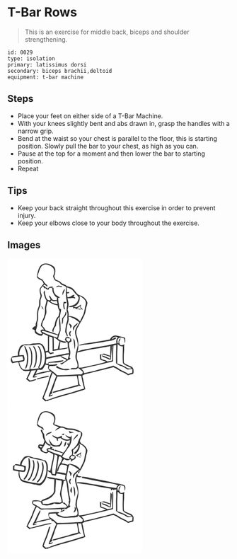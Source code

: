 # T-Bar Rows
> This is an exercise for middle back, biceps and shoulder strengthening.

``` 
id: 0029 
type: isolation 
primary: latissimus dorsi 
secondary: biceps brachii,deltoid 
equipment: t-bar machine 
``` 

## Steps

 - Place your feet on either side of a T-Bar Machine.
 - With your knees slightly bent and abs drawn in, grasp the handles with a narrow grip.
 - Bend at the waist so your chest is parallel to the floor, this is starting position. Slowly pull the bar to your chest, as high as you can.
 - Pause at the top for a moment and then lower the bar to starting position.
 - Repeat

## Tips

 - Keep your back straight throughout this exercise in order to prevent injury.
 - Keep your elbows close to your body throughout the exercise.

## Images

<svg width="229pt" height="250pt" viewBox="0 0 229 250" xmlns="http://www.w3.org/2000/svg"><g fill="#FFF"><path d="M0 0h229v250H0V0m58.15 11.07c-5.87 4.86-6.75 12.96-8.22 19.96.26 3.91 4.58 5.01 7.4 6.7 2.44.83 3.03 3.53 4.13 5.56-1.55 2.45-3.68 4.44-5.47 6.69-2.49 3.63-1.11 8.21-.13 12.1.89 3.13-.83 6.07-1.74 8.97-.67 2.96-.11 6.02-.47 9.01-.81 3.18-2.42 6.12-2.87 9.4-.88 4.11-.57 8.31-.58 12.47.32 4.59-3.35 8.45-2.2 13.11-2.62.91-5.29 2.32-5.87 5.29 1.33.56 2.66 1.11 3.99 1.66.16 1.86-.1 4.13 1.51 5.45 1.85 1.53 4.09 2.47 6.19 3.58 1.38.27 2.74.56 4.12.84 1-1.2 2-2.41 3-3.62 2.61 1.27 5.28 2.42 7.82 3.83-.18 8.27.14 16.54-.07 24.81-1.35.35-2.69.7-4.04 1.04-.8-4.61-2.73-9.27-6.47-12.24-4.05-2.24-8.84-.95-13.21-.96-3.72 0-7.13 2.07-10.89 1.62-4.77-.28-10.26.22-13.19 4.55-1.87 4.51-4.05 9.37-2.81 14.34-3.14.51-6.38.56-9.45 1.45-3.68 2.82-3.62 8.65-.1 11.66 3.15-.73 6.33-1.44 9.57-1.65 1.73.86.99 3.1 1.61 4.61 1.26 3.38 3.2 6.74 6.17 8.89 3.53 2.67 8.22.8 12.25 1.18-2.11 4.63-3.89 9.44-6.5 13.83 1.91 1.39 3.76 2.85 5.51 4.44 3.94-.47 7.88-1.37 11.44-3.18.06-.3.17-.91.22-1.21-3.61.01-6.91 2.07-10.55 2.24-1.34-1.04-2.68-2.07-4.02-3.1 2.28-4.35 4.36-8.82 6.24-13.36 2.72-.31 5.44-.64 8.17-.8-2.06 2.94-3.5 6.24-5.03 9.48-.49.91-.56 1.86-.2 2.83 2.41.02 5.31-.21 6.86-2.33-1.82.22-3.61.53-5.41.85 1.21-1.31 2.3-2.93 4.21-3.24 6.17-1.96 12.65-2.73 18.87-4.52 2.32-.43 4.9-1.72 7.03-.06-1.87 4.46-3.78 8.95-4.88 13.68-2.67 10.77-7.58 20.78-10.97 31.31 1.77 1.57 3.52 3.16 5.21 4.82.5-.23 1.48-.67 1.97-.9.45.11 1.34.32 1.78.43.86-.6 1.72-1.19 2.59-1.77 3.97-.55 7.64-2.21 11.44-3.38 12.8-4.39 26.15-6.85 38.92-11.35 3.66-1.4 7.74-1.68 11.05-3.91-2.34-7.38-2.74-15.21-5.16-22.57 3.78-3.59 9.34-3.44 14.04-5.04 12.97-3 25.85-6.42 38.79-9.56 2.63 1.38 5.45 2.43 7.86 4.19 5.19 3.95 11.94 5.2 16.91 9.51 3-.7 5.93-1.65 8.88-2.51.91-3.89 1.16-8.54-2-11.52-3.52-1.96-7.51-2.94-10.96-5.04-1.35-.81-3.21-1.72-3.02-3.6-.15-6.33-.19-12.69.43-19 .32-3.63-.48-7.36.62-10.91-2.35 1.27-4.9 2.43-7.48 1.09-.5-1.74-1.43-3.39-1.52-5.22.96-1.99 2.07-3.93 2.63-6.08-3.38 1.52-3.93 5.31-3.42 8.61l-2.05-.6c.58-2.35-.92-5.22 1.19-7.07 1.94-2.96 5.77-2.02 8.63-1.24 3.04 1.74 1.68 5.89 2.33 8.75 1.42-3.04 1.52-6.44.23-9.53-4.58-1.64-9.42-2.29-14.12-3.46-4.84-1.08-9.17 2.5-11.08 6.67-15.29 2.67-30.59 5.34-45.98 7.39-2.17.45-4.26 1.24-6.3 2.1 1.63 1.49 3.76.13 5.58-.08 3.69-1.02 7.56-.77 11.32-1.37 9.88-1.78 19.95-2.46 29.72-4.84 5.67-1.03 11.72-1.29 16.36-5.18l-1.44-1.71c-1.92 1.39-3.96 2.6-6.15 3.5 1.26-2.95 4.15-4.45 7.23-4.74 1.16.67 2.35 1.72 3.84 1.12-3.72 2.27-3.51 6.7-3.27 10.52-6.24.92-12.3 2.76-18.51 3.84-8.77 1.8-17.7 2.68-26.4 4.81-7.09 1.24-14.39 1.92-20.95 5.14 2.58-8.56 1.94-17.72-.98-26.1-2.07-5.39-1.17-11.6 2.23-16.24 2.38-5.5 6.36-10.08 8.52-15.7 2.07-3.9 3.87-8.01 4.26-12.46.3-4.42 2.99-8.38 2.72-12.88-1.08-3.4-3.46-6.2-6.07-8.55-2.87-2.47-6.69-3.24-9.95-5-3.74-3.14-5.87-7.8-9.8-10.76-2.82-1.48-5.89-2.45-8.99-3.16-2.77-3.62-8.02-3.14-10.63-6.85-2.12-2.63-5.74-2.89-8.51-4.5-1.03-1.69-1.6-3.6-2.32-5.43 1.94-5.18 3.31-11.44-.28-16.25-5.58-4.67-14.22-7.78-20.91-3.59m-3.06 191.74c-1.91.68-4.98.47-5.23 3.12 5.49-.93 10.66-3.19 16.21-3.79 1.8-.23 3.83-.45 4.67-2.36-5.33.17-10.42 2.14-15.65 3.03z"/><path d="M56.66 15.78c2.07-4.21 7.41-6.14 11.76-4.51 4.63 1.57 10.11 4.34 10.83 9.76.94 3.51-.87 6.77-1.93 9.99.74 2.31 1.83 4.52 3.09 6.59 2.09 1.27 4.59 1.66 6.63 3.04 1.82 1.23 3.09 3.1 4.81 4.45 2.62 1.3 5.73 1.76 7.8 4.01-1.3 8.96-.22 18.08 1.39 26.95 1.15 5.07-1.78 10.06-.37 15.11 2.45 3.08.42 7.2.97 10.76.58 4.19-1.77 7.89-2.22 11.95-.56 3.94-1.6 7.83-1.51 11.83 1.66 2.13 2.28 4.78 3.24 7.25.3-.08.9-.25 1.2-.33.15-3.09-2.28-5.59-2.16-8.68.05-5.35 1.14-10.7 3.04-15.7 1.1-2.91.48-6.06.5-9.08 6.84 1.45 12.88 5.29 18.18 9.7-2.35 5.81-7.44 10.6-7.24 17.26.42 7.47 4.88 14.27 4.66 21.84-1.23 6.7-3.92 13.2-3.97 20.1.37 5.48 4.75 10.32 3.31 16-2.22 5.01-10.15-.4-11.9 4.68 4.5-.33 9.61.8 13.26-2.58 2.66 2.23 5.44 4.34 7.9 6.81-.18 1.72-.5 3.96-2.67 4.1-13.74.29-27.4 1.89-41.15 1.52-4.01-4.63-9.37-7.58-14.04-11.4.33-1.39.67-2.77 1.01-4.15 3.69-.45 7.48.14 11.13-.68 1.6-.02 2.04-1.6 2.58-2.78-4.76.96-9.62 1.15-14.45 1.31l-1-2.89c8.17-1.37 16.76.13 24.62-3.07.31-.43.93-1.28 1.24-1.71-8.54.91-17.08 1.85-25.52 3.41-.5 1.05-.88 2.21-1.82 2.97-.68-.24-2.04-.74-2.72-.99.03-2.52.44-5 .84-7.48 4.69-1.08 9.41-2.04 14.08-3.2 3.29-.92 6.79-.52 10.04-1.66 1.97 4.02 7.21 3.54 10 6.62-3.28 2.67-6.8 5.1-10.93 6.22.78.31 2.35.95 3.13 1.26 4.47-3.32 8.85-6.82 13.99-9.08.15-.44.43-1.31.57-1.75-.47-.13-1.41-.38-1.88-.51 1.46-4.12 2.37-8.62 1.25-12.94-1.06-3.98-2.14-8.04-1.81-12.2 1.32-1.01 2.76-1.83 4.15-2.73.04-2.1-.02-4.49-2.16-5.58.52 2.7.02 5.5-3.03 6.21-1.15-.93-2.42-1.74-3.44-2.82-.1-1.31.1-2.58.6-3.82 1.74.45 3.48.88 5.23 1.28.29-2.79-3-2.44-4.78-2.66-2.33.11-2.57 2.76-3.59 4.35.78 1.11 1.49 2.26 2.26 3.39-4.87-.33-9.73-1.78-13.78-4.54.93-4.85 3.14-9.32 4.27-14.09.02-7.28-.07-14.67-1.52-21.83.56-4.86 2.19-9.54 2.48-14.45-2.73.38-3.27-2.53-3.4-4.58-.27-4.85-1.83-9.56-1.6-14.44.75-.05 2.24-.13 2.99-.17-2.1-2.17-4.77-3.57-7.22-5.26-2.81-3.25-4.14-7.7-3.46-11.95l-1.98.72c.13-.64.38-1.92.5-2.56-3.25-.29-6.86.09-8.32 3.47-1.27-1.17-2.81-1.89-4.49-2.26-.15-.54-.45-1.6-.6-2.14-.64-.15-1.92-.47-2.56-.63 2.28-4.92 4.42 2.12 7.08 1.17-.1-2.44-2.48-3.48-4-4.99-1.21-1.27-2.05-2.83-3-4.29-1.93-4.4-8.51-3.54-10.04-8.5 2.17-4.7 2.69-10.07 5.65-14.42M82 49.62c3.32-1.55 7.02-1.58 10.44-.27v-1.62c-2.08-.42-4.14-1.01-6.27-1.08-1.86.1-3.04 1.71-4.17 2.97M93.62 63.1c.97-3.8 3.51-7.13 3.88-11.05-3.17 2.61-5.03 7-3.88 11.05m2.17 11.03c-1.76 3.38-1.07 7.29-.47 10.89.06 1.37 1.49 1.63 2.5 2.1-1.14-3.24-1.52-6.65-1.51-10.08 1.64-.16 3.26-.64 3.93-2.29-1.48-.21-2.97-.42-4.45-.62m2.59 17.3c.21 4.49-3.27 7.62-5.66 10.99.14 3.32-.19 6.63-.29 9.95 2.79-2.64 1.49-6.83 2.44-10.1 2.34-3.07 5.65-6.01 5.13-10.28-.41-.14-1.22-.42-1.62-.56m13.43 25.29c-1.22 2.05-.53 4.46-.19 6.65.89-2.03 1.43-4.2 2.36-6.22 1.95-2.32 4.85-4.03 5.28-7.3-2.68 2.04-5.63 3.98-7.45 6.87m-7.77-5.72c1.41 2.53 3.33 5.05 2.4 8.14.36-.29 1.08-.86 1.44-1.15.45-1.02.91-2.03 1.37-3.05-1.4-1.68-2.66-4.07-5.21-3.94m3.32 22.15c-.2-1.69-.47-3.38-.81-5.06.51-1.49 1-2.99 1.46-4.5-4.73.58-4.24 7.49-.65 9.56m4.12 2.91c1.4 6.24 1.97 12.65 2.33 19.03 1.66-5.08 1.18-10.56.24-15.73-.96-1.03-1.67-2.23-2.57-3.3m-25.1 45.32c.27.26.27.26 0 0m-3.09 1.82c-.18.53-.55 1.6-.74 2.13 6.95 4.14 15.75 6.3 23.6 3.61-3.23-1.4-6.69-1.01-10.08-.74-3.03-.77-6.04-1.76-8.88-3.08-1.3-.54-2.33-2.62-3.9-1.92z"/><path d="M60.12 47.48c1 1.13 1.8 2.41 2.54 3.73.57 0 1.7.02 2.27.03 1.12 2.11 3.03 2.62 5.2 2.01.2-.65.61-1.93.82-2.58 1.01-.12 3.03-.38 4.04-.51.46.7.92 1.41 1.37 2.12-.22 1.64-.25 3.37.43 4.92 1.6 3.81 3.53 7.93 7.49 9.74-.2 1.47-.37 2.94-.53 4.41-2.45-.32-5.13.32-7.38-.9-1.94-2.07-3.1-4.71-4.65-7.05-3.06 2.38 2.49 4.78 1.11 7.44-1.44 1.66-3.71.54-5.2-.45-2.22-2.26-2.43-5.63-3.51-8.48-.95-2.23-.62-4.66-.66-7.01-1.66 1.06-2.39 3.03-1.88 4.94 1.12 4.17 1.97 8.56 4.68 12.06-.53 3.76-1.71 7.38-2.44 11.09-.46 4.69.54 9.57-1.28 14.08-.87 6.4-5.88 11.34-5.73 18 2.32 1.5 3.65 3.95 5.2 6.15-1.9-.1-4.76-.43-5.67 1.78-.41 2.18 1.65 3.65 2.75 5.23-4.11 1.68-8.44-1.29-10.86-4.52.56-3.97 2.61-7.69 2.29-11.78-.29-2.75 1.04-5.25 1.52-7.89.22-4.84-.45-9.73.57-14.51.56-3.36 2.54-6.27 3.26-9.59.4-2.96-.01-5.96.32-8.92.69-2.66 2.34-5.17 2.08-8.02-.69-2.97-2.6-5.79-1.89-8.96-.21-2.83 2.16-4.59 3.74-6.56m-2.93 33.37c.82 2.32 1.9 4.6 3.57 6.44.21-2.75-1.67-4.77-3.57-6.44zM100.5 49.68c3.73 1.24 7.88 2.34 10.54 5.46 2.18 2.38 3.94 5.16 6.42 7.28 1.85 1.57 3.91 3.77 3.29 6.43-.91 3.45-2.56 6.96-5.68 8.95-3.08 2.57-7.22 2.89-10.82 4.35.06.23.19.7.25.93 2.43.31 4.88 0 7.28-.38-.21.59-.62 1.76-.83 2.35 1.47-.2 2.95-.39 4.44-.56.02.49.07 1.46.1 1.95 2.75-.05 5.55.01 8.12 1.1.11-.26.32-.76.42-1.02-2.31-.43-4.64-.74-6.96-1.11 2.38-1.05 4.6-2.41 6.69-3.96-1.47 3.26 1.83 4.77 3.87 6.41-.6-1.72-1.34-3.6-3.45-3.79.09-1.78.33-3.55.61-5.31-2.5 1.67-4.83 3.85-7.81 4.58-1.71-.04-3.37-.46-5.05-.74 7.75-1.73 12.45-11.26 10.2-18.59 5.02 2.88 12.12 7.09 10.76 13.91-1.8 5.88-1.88 12.2-4.23 17.93-1.89 3.77-3.86 7.52-5.46 11.44-4.68-5.92-12.23-8.84-19.63-8.97.7-3.64-.05-7.31-1.4-10.71.84-2.81 1.28-5.72 1.63-8.61-.11-3.78-1.26-7.42-1.95-11.11 4.42 1.05 8.88-1.48 13.13.57.2-1.97-1.25-2.45-2.97-2.56.7-1.15 1.31-2.34 1.83-3.58-4.61-.33-7.25 5.42-12.13 3.65-.29-1.99-.54-3.99-.8-5.98a50 50 0 0 1 3.63-.46c0-.47-.01-1.41-.02-1.88-1.25.1-2.51.23-3.76.36-.05-2.78-.09-5.56-.26-8.33z"/><path d="M74.05 72.08c1.24-.84 2.6.94 3.93 1.01 1.97-.05 3.9-.48 5.85-.77.4 2.01.84 4.01 1.27 6.01-4.25-.91-8.6-1.82-12.05-4.66.25-.4.75-1.19 1-1.59zM65.8 84.07c.54-3.87 1.99-7.53 2.73-11.36 3.63 1.78 6.48 4.99 10.47 6.05 2.1.52 4.22 1.03 6.29 1.7.06 3.48 1.64 6.56 3.12 9.61-.11 2.85-.97 5.61-1.77 8.33-3.5 3.27-5.44 8.03-6.09 12.71-.39 4.68-4.53 8.04-4.49 12.86.48.36 1.43 1.09 1.91 1.45.1-4 1.75-7.59 4.44-10.51.24-4.8 1.71-9.48 4.09-13.64l1.52-1.08c-1.06 6.94.37 13.88.59 20.82.15 3.23-1.69 6.04-3.09 8.81-6.25-3.04-13.04-4.67-19.56-6.99-1.32-.23-1.82-1.49-2.44-2.48-1.33-2.29-3.16-4.21-4.84-6.23.61-2.94.89-6.09 2.74-8.58 2.36-3.16 2.63-7.2 4.18-10.72 1.43-3.44-.27-7.18.2-10.75zM57.93 124.38c.54-.31 1.62-.94 2.15-1.26 8.57 2.25 16.84 5.46 25.4 7.76-.36 1.39-.71 2.78-1.06 4.18-9.01-2.98-18.27-5.83-26.49-10.68zM70.81 132.89c1.94.79 5.73.37 5.69 3.27.17 7.18.15 14.36.26 21.55 6.86-1.43 13.73-2.87 20.7-3.61 2.01-.16 3.89-.9 5.56-2 .53 3.13 1.03 6.27 1.64 9.39-5.14-.12-10.09 1.48-15.12 2.34-7.84 1.7-15.86 2.62-23.59 4.81-.22-2.83-.46-5.64-.68-8.46 1.18-.31 2.37-.56 3.55-.83 1.27 1.38 2.62 2.67 4.12 3.8 1.51-.59 3.03-1.15 4.54-1.73.18.32.53.95.71 1.26.02-1.02.05-2.04.08-3.05-1.77.31-3.54.69-5.29 1.12-.86-1.23-2.57-2.16-2.46-3.85.27-8-.19-16.01.29-24.01z"/><path d="M78.54 134.34c3.77 1.73 6.66 4.72 9.96 7.14-1.36 4.08-2.32 8.29-3.15 12.51-2.23.36-4.46.71-6.69 1.04.35-6.9-.14-13.79-.12-20.69zM90.04 141.42c3.29 2.05 7.89 3.64 10.95.35 2.27 2.65.76 6.71 1.86 9.9-4.88.54-9.66 1.88-14.59 1.97.29-4.12 1.01-8.18 1.78-12.22zM40.97 147.49c4.85.24 9.57-1.85 14.42-1.1 5.1 2.66 6.01 8.6 7.32 13.62 1.64 5.52 1.25 11.45-.05 17-1.14 4.02-3.14 8.4-7.34 9.97l-1.74-1.92c3.29-3.48 3.92-8.44 4.29-13 .72-7.19.43-15-3.66-21.22-.49-1.26-1.77-1.53-2.96-1.69 1.31 2.55 2.99 4.96 3.74 7.77 1.73 5.54.93 11.41.77 17.11.02 4.18-2.3 7.81-3.64 11.64.52.44 1.04.87 1.57 1.3-5.15.21-10.57 2.65-15.53.38 1.97-3.08 3.21-6.6 3.57-10.24.74-7.22 1.2-14.77-1.34-21.71-.83-2.11-2.09-4.44-4.45-5.06 1.2 2.92 3.21 5.54 3.75 8.72 1.1 5.92.52 11.97.38 17.95 0 4.14-3.42 7.47-2.48 11.74-3.56.99-7.55.63-11.23.1-3.53-3.27-5.67-7.66-6.41-12.39 2.6-.55 5.3-.75 7.8-1.69 2.82-2.79.64-7.06-.15-10.3-2.48.12-4.95.28-7.43.4-.31-6.57 1.86-14.33 8.39-17.18 4.12.81 8.27-.3 12.41-.2m-12.7 1.46c1.61 5.31 3.9 10.45 4.7 15.98.85 4.36-.11 8.79-.3 13.17-.08 3.34-2.65 6.17-2.27 9.55 2.14-.39 2.25-3.38 3.22-4.98 2.54-10.13 2.66-21.37-2.36-30.81-.46-1.45-1.77-2.19-2.99-2.91m14.96.53c1.12 2.27 2.45 4.44 3.37 6.81 2.07 6.03 1.23 12.49 1.04 18.73 0 3.98-2.67 7.22-3.29 11.06 3.2-1.11 3.67-5.13 4.7-7.93 1.46-9.5 2.2-20.28-3.9-28.43l-1.92-.24zM186.94 145.42c2.22 2.71 5.16 4.71 8.86 4.25.07 9.17-.77 18.37.08 27.51 0 1.3 1.09 2.1 2.02 2.81 3.89 2.99 8.92 3.96 12.77 7.05-2.87.25-6.02.78-8.42-1.21-4.75-3.73-10.79-4.82-16.14-7.4.58-6.48-.37-12.97.22-19.45.37-4.51.33-9.04.61-13.56z"/><path d="M179.85 148.36c1.55-.42 3.12-.8 4.69-1.15-.33 10.35-.41 20.7-.34 31.06 2.46 1.68 4.74 3.84 7.72 4.55 4.6.96 8.31 3.96 12.29 6.26 2.55-.64 5.17-.82 7.78-.98-.05 2.12-.13 4.25-.21 6.37-2.31.55-4.59 1.25-6.84 2-5.01-3.82-11.25-5.42-16.31-9.13-2.74-2.01-6.02-3.07-8.92-4.81-10.75 3.64-21.97 5.67-32.86 8.89-5.74 1.02-11.34 2.68-17.07 3.69.21-3.32-2.43-5.42-4.7-7.35 8.07-1.52 15.94-3.98 24.06-5.31 10.06-2.29 20.05-4.93 30.09-7.36.15-8.91-.07-17.85.62-26.73z"/><path d="M177.56 148.23c.94 1.83.32 3.83.18 5.77-.73 6.55.24 13.12.03 19.69-2.8.76-5.64 1.32-8.51 1.67-2.43-2.86-6.64-2.18-9.63-4.07-.96-2.44-.37-5.25-.55-7.84 5.39-.3 10.12 2.6 15.29 3.55.03 1.03.09 3.08.11 4.1-4.67-2.53-9.36-5.21-14.7-6.02.83 2.39 3.53 2.72 5.56 3.59 3.15 1.15 6.06 2.92 9.3 3.85 1.98-1.99.84-5.07 1.24-7.56.68-5.56 1.11-11.16 1.68-16.73z"/><path d="M147.98 154.03c8.9-1.35 17.72-3.18 26.59-4.77-.02 5.49-.25 10.98-.07 16.47-3.48-1.26-6.98-2.48-10.49-3.68-2.42.51-4.83 1.07-7.24 1.65.48 2.85-.03 5.88.83 8.65 3.07 1.45 6.43 2.15 9.65 3.19-2.1 1.1-4.33 1.9-6.64 2.37-7.2 1.56-14.24 3.79-21.54 4.88-6.14 1.07-12.2 3.54-18.51 3 .56-4.56-.46-9.11-2.1-13.34-1.65-4.04-.59-8.39.1-12.51 9.9-1.48 19.42-4.92 29.42-5.91zM90.97 166.05c4.44-1.28 9.01-2.05 13.57-2.72-.67 2.87-1.5 5.68-2.37 8.49-3.21-2.92-7.73-3.29-11.2-5.77zM7.38 168.86c5.85-1.18 11.79-1.69 17.68-2.58 1.25 2 1.69 4.29 1.8 6.61-5.75 1.34-11.66 1.74-17.46 2.83-1.47-2-1.85-4.44-2.02-6.86zM64.28 180.59c1.75.47 3.52.87 5.29 1.24-.29 1.56-.72 3.1-.78 4.7.52 1.7 1.9 2.99 2.89 4.44-8.04 1.4-16.18 2.71-23.89 5.44 1.09-2.29 2.2-4.58 3.29-6.88 2.94-.46 6.59.85 8.91-1.53 1.75-2.26 3.11-4.81 4.29-7.41zM70.3 213.62c1.93-6.39 3.55-12.92 6.46-18.96 1.98 1.85 3.92 3.75 6.04 5.45-3.47 8.34-6.43 16.87-9.57 25.34-1.02 3.17-3.2 5.99-3.15 9.45 2.4-.57 6.31-.45 6.9-3.54-1.72.49-3.43 1.03-5.15 1.52 1.07-1.83 2.75-3.07 4.74-3.74-.47-.79-.94-1.57-1.42-2.35 1.8-4.16 3.58-8.33 4.69-12.73 1.02-4.49 3.59-8.43 4.44-12.98 11.07-.59 22.16-.81 33.22-1.46 1.71 4.92 1.92 10.17 2.54 15.3-8.8 2.08-17.33 5.14-26.17 7.03-5.8 1.99-11.85 3.05-17.64 5.08.66.52 1.33 1.04 2 1.56 12.93-3.38 25.68-7.54 38.76-10.43 1.52-.23 2.83-1.05 4.13-1.82 1.33.18 2.65.39 3.97.64-.98-.96-2.04-1.83-2.9-2.89-1.02-4.88-2.12-9.76-2.44-14.75 1.79.05 3.58.09 5.38.15 1.55 7.28 2.61 14.72 5.17 21.74-10.31 2.43-20.15 6.51-30.45 9.03-6.7 1.43-13.12 3.88-19.69 5.8-5.01 1.46-9.64 4.28-14.96 4.57a405.59 405.59 0 0 1-3.86-3.38c2.93-7.9 6.67-15.5 8.96-23.63z"/></g><g fill="#333"><path d="M58.15 11.07c6.69-4.19 15.33-1.08 20.91 3.59 3.59 4.81 2.22 11.07.28 16.25.72 1.83 1.29 3.74 2.32 5.43 2.77 1.61 6.39 1.87 8.51 4.5 2.61 3.71 7.86 3.23 10.63 6.85 3.1.71 6.17 1.68 8.99 3.16 3.93 2.96 6.06 7.62 9.8 10.76 3.26 1.76 7.08 2.53 9.95 5 2.61 2.35 4.99 5.15 6.07 8.55.27 4.5-2.42 8.46-2.72 12.88-.39 4.45-2.19 8.56-4.26 12.46-2.16 5.62-6.14 10.2-8.52 15.7-3.4 4.64-4.3 10.85-2.23 16.24 2.92 8.38 3.56 17.54.98 26.1 6.56-3.22 13.86-3.9 20.95-5.14 8.7-2.13 17.63-3.01 26.4-4.81 6.21-1.08 12.27-2.92 18.51-3.84-.24-3.82-.45-8.25 3.27-10.52-1.49.6-2.68-.45-3.84-1.12-3.08.29-5.97 1.79-7.23 4.74 2.19-.9 4.23-2.11 6.15-3.5l1.44 1.71c-4.64 3.89-10.69 4.15-16.36 5.18-9.77 2.38-19.84 3.06-29.72 4.84-3.76.6-7.63.35-11.32 1.37-1.82.21-3.95 1.57-5.58.08 2.04-.86 4.13-1.65 6.3-2.1 15.39-2.05 30.69-4.72 45.98-7.39 1.91-4.17 6.24-7.75 11.08-6.67 4.7 1.17 9.54 1.82 14.12 3.46 1.29 3.09 1.19 6.49-.23 9.53-.65-2.86.71-7.01-2.33-8.75-2.86-.78-6.69-1.72-8.63 1.24-2.11 1.85-.61 4.72-1.19 7.07l2.05.6c-.51-3.3.04-7.09 3.42-8.61-.56 2.15-1.67 4.09-2.63 6.08.09 1.83 1.02 3.48 1.52 5.22 2.58 1.34 5.13.18 7.48-1.09-1.1 3.55-.3 7.28-.62 10.91-.62 6.31-.58 12.67-.43 19-.19 1.88 1.67 2.79 3.02 3.6 3.45 2.1 7.44 3.08 10.96 5.04 3.16 2.98 2.91 7.63 2 11.52-2.95.86-5.88 1.81-8.88 2.51-4.97-4.31-11.72-5.56-16.91-9.51-2.41-1.76-5.23-2.81-7.86-4.19-12.94 3.14-25.82 6.56-38.79 9.56-4.7 1.6-10.26 1.45-14.04 5.04 2.42 7.36 2.82 15.19 5.16 22.57-3.31 2.23-7.39 2.51-11.05 3.91-12.77 4.5-26.12 6.96-38.92 11.35-3.8 1.17-7.47 2.83-11.44 3.38-.87.58-1.73 1.17-2.59 1.77-.44-.11-1.33-.32-1.78-.43-.49.23-1.47.67-1.97.9-1.69-1.66-3.44-3.25-5.21-4.82 3.39-10.53 8.3-20.54 10.97-31.31 1.1-4.73 3.01-9.22 4.88-13.68-2.13-1.66-4.71-.37-7.03.06-6.22 1.79-12.7 2.56-18.87 4.52-1.91.31-3 1.93-4.21 3.24 1.8-.32 3.59-.63 5.41-.85-1.55 2.12-4.45 2.35-6.86 2.33-.36-.97-.29-1.92.2-2.83 1.53-3.24 2.97-6.54 5.03-9.48-2.73.16-5.45.49-8.17.8a163.75 163.75 0 0 1-6.24 13.36c1.34 1.03 2.68 2.06 4.02 3.1 3.64-.17 6.94-2.23 10.55-2.24-.05.3-.16.91-.22 1.21-3.56 1.81-7.5 2.71-11.44 3.18-1.75-1.59-3.6-3.05-5.51-4.44 2.61-4.39 4.39-9.2 6.5-13.83-4.03-.38-8.72 1.49-12.25-1.18-2.97-2.15-4.91-5.51-6.17-8.89-.62-1.51.12-3.75-1.61-4.61-3.24.21-6.42.92-9.57 1.65-3.52-3.01-3.58-8.84.1-11.66 3.07-.89 6.31-.94 9.45-1.45-1.24-4.97.94-9.83 2.81-14.34 2.93-4.33 8.42-4.83 13.19-4.55 3.76.45 7.17-1.62 10.89-1.62 4.37.01 9.16-1.28 13.21.96 3.74 2.97 5.67 7.63 6.47 12.24 1.35-.34 2.69-.69 4.04-1.04.21-8.27-.11-16.54.07-24.81-2.54-1.41-5.21-2.56-7.82-3.83-1 1.21-2 2.42-3 3.62-1.38-.28-2.74-.57-4.12-.84-2.1-1.11-4.34-2.05-6.19-3.58-1.61-1.32-1.35-3.59-1.51-5.45-1.33-.55-2.66-1.1-3.99-1.66.58-2.97 3.25-4.38 5.87-5.29-1.15-4.66 2.52-8.52 2.2-13.11.01-4.16-.3-8.36.58-12.47.45-3.28 2.06-6.22 2.87-9.4.36-2.99-.2-6.05.47-9.01.91-2.9 2.63-5.84 1.74-8.97-.98-3.89-2.36-8.47.13-12.1 1.79-2.25 3.92-4.24 5.47-6.69-1.1-2.03-1.69-4.73-4.13-5.56-2.82-1.69-7.14-2.79-7.4-6.7 1.47-7 2.35-15.1 8.22-19.96m-1.49 4.71c-2.96 4.35-3.48 9.72-5.65 14.42 1.53 4.96 8.11 4.1 10.04 8.5.95 1.46 1.79 3.02 3 4.29 1.52 1.51 3.9 2.55 4 4.99-2.66.95-4.8-6.09-7.08-1.17.64.16 1.92.48 2.56.63.15.54.45 1.6.6 2.14 1.68.37 3.22 1.09 4.49 2.26 1.46-3.38 5.07-3.76 8.32-3.47-.12.64-.37 1.92-.5 2.56l1.98-.72c-.68 4.25.65 8.7 3.46 11.95 2.45 1.69 5.12 3.09 7.22 5.26-.75.04-2.24.12-2.99.17-.23 4.88 1.33 9.59 1.6 14.44.13 2.05.67 4.96 3.4 4.58-.29 4.91-1.92 9.59-2.48 14.45 1.45 7.16 1.54 14.55 1.52 21.83-1.13 4.77-3.34 9.24-4.27 14.09 4.05 2.76 8.91 4.21 13.78 4.54-.77-1.13-1.48-2.28-2.26-3.39 1.02-1.59 1.26-4.24 3.59-4.35 1.78.22 5.07-.13 4.78 2.66-1.75-.4-3.49-.83-5.23-1.28a8.37 8.37 0 0 0-.6 3.82c1.02 1.08 2.29 1.89 3.44 2.82 3.05-.71 3.55-3.51 3.03-6.21 2.14 1.09 2.2 3.48 2.16 5.58-1.39.9-2.83 1.72-4.15 2.73-.33 4.16.75 8.22 1.81 12.2 1.12 4.32.21 8.82-1.25 12.94.47.13 1.41.38 1.88.51-.14.44-.42 1.31-.57 1.75-5.14 2.26-9.52 5.76-13.99 9.08-.78-.31-2.35-.95-3.13-1.26 4.13-1.12 7.65-3.55 10.93-6.22-2.79-3.08-8.03-2.6-10-6.62-3.25 1.14-6.75.74-10.04 1.66-4.67 1.16-9.39 2.12-14.08 3.2-.4 2.48-.81 4.96-.84 7.48.68.25 2.04.75 2.72.99.94-.76 1.32-1.92 1.82-2.97 8.44-1.56 16.98-2.5 25.52-3.41-.31.43-.93 1.28-1.24 1.71-7.86 3.2-16.45 1.7-24.62 3.07l1 2.89c4.83-.16 9.69-.35 14.45-1.31-.54 1.18-.98 2.76-2.58 2.78-3.65.82-7.44.23-11.13.68-.34 1.38-.68 2.76-1.01 4.15 4.67 3.82 10.03 6.77 14.04 11.4 13.75.37 27.41-1.23 41.15-1.52 2.17-.14 2.49-2.38 2.67-4.1-2.46-2.47-5.24-4.58-7.9-6.81-3.65 3.38-8.76 2.25-13.26 2.58 1.75-5.08 9.68.33 11.9-4.68 1.44-5.68-2.94-10.52-3.31-16 .05-6.9 2.74-13.4 3.97-20.1.22-7.57-4.24-14.37-4.66-21.84-.2-6.66 4.89-11.45 7.24-17.26-5.3-4.41-11.34-8.25-18.18-9.7-.02 3.02.6 6.17-.5 9.08-1.9 5-2.99 10.35-3.04 15.7-.12 3.09 2.31 5.59 2.16 8.68-.3.08-.9.25-1.2.33-.96-2.47-1.58-5.12-3.24-7.25-.09-4 .95-7.89 1.51-11.83.45-4.06 2.8-7.76 2.22-11.95-.55-3.56 1.48-7.68-.97-10.76-1.41-5.05 1.52-10.04.37-15.11-1.61-8.87-2.69-17.99-1.39-26.95-2.07-2.25-5.18-2.71-7.8-4.01-1.72-1.35-2.99-3.22-4.81-4.45-2.04-1.38-4.54-1.77-6.63-3.04-1.26-2.07-2.35-4.28-3.09-6.59 1.06-3.22 2.87-6.48 1.93-9.99-.72-5.42-6.2-8.19-10.83-9.76-4.35-1.63-9.69.3-11.76 4.51m3.46 31.7c-1.58 1.97-3.95 3.73-3.74 6.56-.71 3.17 1.2 5.99 1.89 8.96.26 2.85-1.39 5.36-2.08 8.02-.33 2.96.08 5.96-.32 8.92-.72 3.32-2.7 6.23-3.26 9.59-1.02 4.78-.35 9.67-.57 14.51-.48 2.64-1.81 5.14-1.52 7.89.32 4.09-1.73 7.81-2.29 11.78 2.42 3.23 6.75 6.2 10.86 4.52-1.1-1.58-3.16-3.05-2.75-5.23.91-2.21 3.77-1.88 5.67-1.78-1.55-2.2-2.88-4.65-5.2-6.15-.15-6.66 4.86-11.6 5.73-18 1.82-4.51.82-9.39 1.28-14.08.73-3.71 1.91-7.33 2.44-11.09-2.71-3.5-3.56-7.89-4.68-12.06-.51-1.91.22-3.88 1.88-4.94.04 2.35-.29 4.78.66 7.01 1.08 2.85 1.29 6.22 3.51 8.48 1.49.99 3.76 2.11 5.2.45 1.38-2.66-4.17-5.06-1.11-7.44 1.55 2.34 2.71 4.98 4.65 7.05 2.25 1.22 4.93.58 7.38.9.16-1.47.33-2.94.53-4.41-3.96-1.81-5.89-5.93-7.49-9.74-.68-1.55-.65-3.28-.43-4.92-.45-.71-.91-1.42-1.37-2.12-1.01.13-3.03.39-4.04.51-.21.65-.62 1.93-.82 2.58-2.17.61-4.08.1-5.2-2.01-.57-.01-1.7-.03-2.27-.03-.74-1.32-1.54-2.6-2.54-3.73m40.38 2.2c.17 2.77.21 5.55.26 8.33 1.25-.13 2.51-.26 3.76-.36.01.47.02 1.41.02 1.88a50 50 0 0 0-3.63.46c.26 1.99.51 3.99.8 5.98 4.88 1.77 7.52-3.98 12.13-3.65-.52 1.24-1.13 2.43-1.83 3.58 1.72.11 3.17.59 2.97 2.56-4.25-2.05-8.71.48-13.13-.57.69 3.69 1.84 7.33 1.95 11.11-.35 2.89-.79 5.8-1.63 8.61 1.35 3.4 2.1 7.07 1.4 10.71 7.4.13 14.95 3.05 19.63 8.97 1.6-3.92 3.57-7.67 5.46-11.44 2.35-5.73 2.43-12.05 4.23-17.93 1.36-6.82-5.74-11.03-10.76-13.91 2.25 7.33-2.45 16.86-10.2 18.59 1.68.28 3.34.7 5.05.74 2.98-.73 5.31-2.91 7.81-4.58-.28 1.76-.52 3.53-.61 5.31 2.11.19 2.85 2.07 3.45 3.79-2.04-1.64-5.34-3.15-3.87-6.41-2.09 1.55-4.31 2.91-6.69 3.96 2.32.37 4.65.68 6.96 1.11-.1.26-.31.76-.42 1.02-2.57-1.09-5.37-1.15-8.12-1.1-.03-.49-.08-1.46-.1-1.95-1.49.17-2.97.36-4.44.56.21-.59.62-1.76.83-2.35-2.4.38-4.85.69-7.28.38-.06-.23-.19-.7-.25-.93 3.6-1.46 7.74-1.78 10.82-4.35 3.12-1.99 4.77-5.5 5.68-8.95.62-2.66-1.44-4.86-3.29-6.43-2.48-2.12-4.24-4.9-6.42-7.28-2.66-3.12-6.81-4.22-10.54-5.46m-26.45 22.4c-.25.4-.75 1.19-1 1.59 3.45 2.84 7.8 3.75 12.05 4.66-.43-2-.87-4-1.27-6.01-1.95.29-3.88.72-5.85.77-1.33-.07-2.69-1.85-3.93-1.01M65.8 84.07c-.47 3.57 1.23 7.31-.2 10.75-1.55 3.52-1.82 7.56-4.18 10.72-1.85 2.49-2.13 5.64-2.74 8.58 1.68 2.02 3.51 3.94 4.84 6.23.62.99 1.12 2.25 2.44 2.48 6.52 2.32 13.31 3.95 19.56 6.99 1.4-2.77 3.24-5.58 3.09-8.81-.22-6.94-1.65-13.88-.59-20.82l-1.52 1.08c-2.38 4.16-3.85 8.84-4.09 13.64-2.69 2.92-4.34 6.51-4.44 10.51-.48-.36-1.43-1.09-1.91-1.45-.04-4.82 4.1-8.18 4.49-12.86.65-4.68 2.59-9.44 6.09-12.71.8-2.72 1.66-5.48 1.77-8.33-1.48-3.05-3.06-6.13-3.12-9.61-2.07-.67-4.19-1.18-6.29-1.7-3.99-1.06-6.84-4.27-10.47-6.05-.74 3.83-2.19 7.49-2.73 11.36m-7.87 40.31c8.22 4.85 17.48 7.7 26.49 10.68.35-1.4.7-2.79 1.06-4.18-8.56-2.3-16.83-5.51-25.4-7.76-.53.32-1.61.95-2.15 1.26m12.88 8.51c-.48 8-.02 16.01-.29 24.01-.11 1.69 1.6 2.62 2.46 3.85 1.75-.43 3.52-.81 5.29-1.12-.03 1.01-.06 2.03-.08 3.05-.18-.31-.53-.94-.71-1.26-1.51.58-3.03 1.14-4.54 1.73-1.5-1.13-2.85-2.42-4.12-3.8-1.18.27-2.37.52-3.55.83.22 2.82.46 5.63.68 8.46 7.73-2.19 15.75-3.11 23.59-4.81 5.03-.86 9.98-2.46 15.12-2.34-.61-3.12-1.11-6.26-1.64-9.39-1.67 1.1-3.55 1.84-5.56 2-6.97.74-13.84 2.18-20.7 3.61-.11-7.19-.09-14.37-.26-21.55.04-2.9-3.75-2.48-5.69-3.27m7.73 1.45c-.02 6.9.47 13.79.12 20.69 2.23-.33 4.46-.68 6.69-1.04.83-4.22 1.79-8.43 3.15-12.51-3.3-2.42-6.19-5.41-9.96-7.14m11.5 7.08c-.77 4.04-1.49 8.1-1.78 12.22 4.93-.09 9.71-1.43 14.59-1.97-1.1-3.19.41-7.25-1.86-9.9-3.06 3.29-7.66 1.7-10.95-.35m-49.07 6.07c-4.14-.1-8.29 1.01-12.41.2-6.53 2.85-8.7 10.61-8.39 17.18 2.48-.12 4.95-.28 7.43-.4.79 3.24 2.97 7.51.15 10.3-2.5.94-5.2 1.14-7.8 1.69.74 4.73 2.88 9.12 6.41 12.39 3.68.53 7.67.89 11.23-.1-.94-4.27 2.48-7.6 2.48-11.74.14-5.98.72-12.03-.38-17.95-.54-3.18-2.55-5.8-3.75-8.72 2.36.62 3.62 2.95 4.45 5.06 2.54 6.94 2.08 14.49 1.34 21.71-.36 3.64-1.6 7.16-3.57 10.24 4.96 2.27 10.38-.17 15.53-.38-.53-.43-1.05-.86-1.57-1.3 1.34-3.83 3.66-7.46 3.64-11.64.16-5.7.96-11.57-.77-17.11-.75-2.81-2.43-5.22-3.74-7.77 1.19.16 2.47.43 2.96 1.69 4.09 6.22 4.38 14.03 3.66 21.22-.37 4.56-1 9.52-4.29 13l1.74 1.92c4.2-1.57 6.2-5.95 7.34-9.97 1.3-5.55 1.69-11.48.05-17-1.31-5.02-2.22-10.96-7.32-13.62-4.85-.75-9.57 1.34-14.42 1.1m145.97-2.07c-.28 4.52-.24 9.05-.61 13.56-.59 6.48.36 12.97-.22 19.45 5.35 2.58 11.39 3.67 16.14 7.4 2.4 1.99 5.55 1.46 8.42 1.21-3.85-3.09-8.88-4.06-12.77-7.05-.93-.71-2.02-1.51-2.02-2.81-.85-9.14-.01-18.34-.08-27.51-3.7.46-6.64-1.54-8.86-4.25m-7.09 2.94c-.69 8.88-.47 17.82-.62 26.73-10.04 2.43-20.03 5.07-30.09 7.36-8.12 1.33-15.99 3.79-24.06 5.31 2.27 1.93 4.91 4.03 4.7 7.35 5.73-1.01 11.33-2.67 17.07-3.69 10.89-3.22 22.11-5.25 32.86-8.89 2.9 1.74 6.18 2.8 8.92 4.81 5.06 3.71 11.3 5.31 16.31 9.13 2.25-.75 4.53-1.45 6.84-2 .08-2.12.16-4.25.21-6.37-2.61.16-5.23.34-7.78.98-3.98-2.3-7.69-5.3-12.29-6.26-2.98-.71-5.26-2.87-7.72-4.55-.07-10.36.01-20.71.34-31.06-1.57.35-3.14.73-4.69 1.15m-2.29-.13c-.57 5.57-1 11.17-1.68 16.73-.4 2.49.74 5.57-1.24 7.56-3.24-.93-6.15-2.7-9.3-3.85-2.03-.87-4.73-1.2-5.56-3.59 5.34.81 10.03 3.49 14.7 6.02-.02-1.02-.08-3.07-.11-4.1-5.17-.95-9.9-3.85-15.29-3.55.18 2.59-.41 5.4.55 7.84 2.99 1.89 7.2 1.21 9.63 4.07 2.87-.35 5.71-.91 8.51-1.67.21-6.57-.76-13.14-.03-19.69.14-1.94.76-3.94-.18-5.77m-29.58 5.8c-10 .99-19.52 4.43-29.42 5.91-.69 4.12-1.75 8.47-.1 12.51 1.64 4.23 2.66 8.78 2.1 13.34 6.31.54 12.37-1.93 18.51-3 7.3-1.09 14.34-3.32 21.54-4.88a25.08 25.08 0 0 0 6.64-2.37c-3.22-1.04-6.58-1.74-9.65-3.19-.86-2.77-.35-5.8-.83-8.65 2.41-.58 4.82-1.14 7.24-1.65 3.51 1.2 7.01 2.42 10.49 3.68-.18-5.49.05-10.98.07-16.47-8.87 1.59-17.69 3.42-26.59 4.77m-57.01 12.02c3.47 2.48 7.99 2.85 11.2 5.77.87-2.81 1.7-5.62 2.37-8.49-4.56.67-9.13 1.44-13.57 2.72m-83.59 2.81c.17 2.42.55 4.86 2.02 6.86 5.8-1.09 11.71-1.49 17.46-2.83-.11-2.32-.55-4.61-1.8-6.61-5.89.89-11.83 1.4-17.68 2.58m56.9 11.73c-1.18 2.6-2.54 5.15-4.29 7.41-2.32 2.38-5.97 1.07-8.91 1.53-1.09 2.3-2.2 4.59-3.29 6.88 7.71-2.73 15.85-4.04 23.89-5.44-.99-1.45-2.37-2.74-2.89-4.44.06-1.6.49-3.14.78-4.7-1.77-.37-3.54-.77-5.29-1.24m6.02 33.03c-2.29 8.13-6.03 15.73-8.96 23.63 1.28 1.14 2.57 2.26 3.86 3.38 5.32-.29 9.95-3.11 14.96-4.57 6.57-1.92 12.99-4.37 19.69-5.8 10.3-2.52 20.14-6.6 30.45-9.03-2.56-7.02-3.62-14.46-5.17-21.74-1.8-.06-3.59-.1-5.38-.15.32 4.99 1.42 9.87 2.44 14.75.86 1.06 1.92 1.93 2.9 2.89-1.32-.25-2.64-.46-3.97-.64-1.3.77-2.61 1.59-4.13 1.82-13.08 2.89-25.83 7.05-38.76 10.43-.67-.52-1.34-1.04-2-1.56 5.79-2.03 11.84-3.09 17.64-5.08 8.84-1.89 17.37-4.95 26.17-7.03-.62-5.13-.83-10.38-2.54-15.3-11.06.65-22.15.87-33.22 1.46-.85 4.55-3.42 8.49-4.44 12.98-1.11 4.4-2.89 8.57-4.69 12.73.48.78.95 1.56 1.42 2.35-1.99.67-3.67 1.91-4.74 3.74 1.72-.49 3.43-1.03 5.15-1.52-.59 3.09-4.5 2.97-6.9 3.54-.05-3.46 2.13-6.28 3.15-9.45 3.14-8.47 6.1-17 9.57-25.34-2.12-1.7-4.06-3.6-6.04-5.45-2.91 6.04-4.53 12.57-6.46 18.96z"/><path d="M82 49.62c1.13-1.26 2.31-2.87 4.17-2.97 2.13.07 4.19.66 6.27 1.08v1.62c-3.42-1.31-7.12-1.28-10.44.27zM93.62 63.1c-1.15-4.05.71-8.44 3.88-11.05-.37 3.92-2.91 7.25-3.88 11.05zM95.79 74.13c1.48.2 2.97.41 4.45.62-.67 1.65-2.29 2.13-3.93 2.29-.01 3.43.37 6.84 1.51 10.08-1.01-.47-2.44-.73-2.5-2.1-.6-3.6-1.29-7.51.47-10.89zM57.19 80.85c1.9 1.67 3.78 3.69 3.57 6.44-1.67-1.84-2.75-4.12-3.57-6.44zM98.38 91.43c.4.14 1.21.42 1.62.56.52 4.27-2.79 7.21-5.13 10.28-.95 3.27.35 7.46-2.44 10.1.1-3.32.43-6.63.29-9.95 2.39-3.37 5.87-6.5 5.66-10.99zM111.81 116.72c1.82-2.89 4.77-4.83 7.45-6.87-.43 3.27-3.33 4.98-5.28 7.3-.93 2.02-1.47 4.19-2.36 6.22-.34-2.19-1.03-4.6.19-6.65zM104.04 111c2.55-.13 3.81 2.26 5.21 3.94-.46 1.02-.92 2.03-1.37 3.05-.36.29-1.08.86-1.44 1.15.93-3.09-.99-5.61-2.4-8.14zM107.36 133.15c-3.59-2.07-4.08-8.98.65-9.56-.46 1.51-.95 3.01-1.46 4.5.34 1.68.61 3.37.81 5.06zM111.48 136.06c.9 1.07 1.61 2.27 2.57 3.3.94 5.17 1.42 10.65-.24 15.73-.36-6.38-.93-12.79-2.33-19.03zM28.27 148.95c1.22.72 2.53 1.46 2.99 2.91 5.02 9.44 4.9 20.68 2.36 30.81-.97 1.6-1.08 4.59-3.22 4.98-.38-3.38 2.19-6.21 2.27-9.55.19-4.38 1.15-8.81.3-13.17-.8-5.53-3.09-10.67-4.7-15.98zM43.23 149.48l1.92.24c6.1 8.15 5.36 18.93 3.9 28.43-1.03 2.8-1.5 6.82-4.7 7.93.62-3.84 3.29-7.08 3.29-11.06.19-6.24 1.03-12.7-1.04-18.73-.92-2.37-2.25-4.54-3.37-6.81zM86.38 181.38c.27.26.27.26 0 0zM83.29 183.2c1.57-.7 2.6 1.38 3.9 1.92 2.84 1.32 5.85 2.31 8.88 3.08 3.39-.27 6.85-.66 10.08.74-7.85 2.69-16.65.53-23.6-3.61.19-.53.56-1.6.74-2.13zM55.09 202.81c5.23-.89 10.32-2.86 15.65-3.03-.84 1.91-2.87 2.13-4.67 2.36-5.55.6-10.72 2.86-16.21 3.79.25-2.65 3.32-2.44 5.23-3.12z"/></g></svg>
<svg width="229pt" height="250pt" viewBox="0 0 229 250" xmlns="http://www.w3.org/2000/svg"><g fill="#FFF"><path d="M0 0h229v250H0V0m57.03 12.02c-4.59 4.82-5.6 11.64-6.89 17.9-.84 2.74 1.53 5.01 3.82 6 3.04 1.36 5.58 3.48 8.16 5.53-.74-1.71-1.36-3.54-2.56-5.01-3.16-1.59-7.03-2.58-8.56-6.17 2.22-5 2.83-10.67 6.09-15.19 2.25-3.81 7.32-5.35 11.39-3.79 4.64 1.56 10.08 4.38 10.79 9.8.92 3.5-.91 6.75-1.96 9.98 2.44 2.95 6.77 3.43 9.93 5.46-2.4 1.58-5.17 2.98-6.38 5.77 3.17-1.56 6-3.82 9.39-4.95 3.5-.66 6.79.98 9.62 2.87 3.98.59 7.99.75 12.01.77 3.28.75 6.34 2.23 9.43 3.53.49-.17 1.46-.51 1.94-.68 3.38 4 .3 8.81-1.56 12.71-1.84 3.38-2.14 7.51-4.74 10.46-1.69 2.01-3.51 3.9-5.25 5.86-1.78.01-2.46 1.45-3 2.91 1.1 2.14 1.2 4.51.81 6.84-2.56 1.56-6.38 4.52-3.75 7.76-4.53-.32-9.05-1.52-12.82-4.13 2.84-4.86 6.41-9.22 9.37-14 5.5-5.83 7.46-14.52 6.36-22.32-.33.76-.99 2.28-1.31 3.04-3.45-.04-6.29-2.04-9.12-3.74 1.27 3.66 5.11 4.92 8.24 6.56-4.5 2.83-10.05.83-14.25-1.61.02-.95.08-2.83.11-3.77-2.67 1.24-5.28 3.29-8.38 3.01-2.74-1.05-5.19-2.78-8.08-3.47 1.48 3.14 4.86 4.37 7.81 5.67-.5 1.98.23 3.46 2.22 4.04-.13-.92-.41-2.78-.55-3.71 1.23-1.22 3.28-.75 4.84-1.26 4.45 3.73 10.55 5.96 16.21 3.65-.64 2.59-1.37 5.17-2.15 7.73-.35-1.01-1.06-3.02-1.41-4.03-.42 1.08-.88 2.15-1.37 3.21.53.8 1.05 1.61 1.57 2.41-2.6 4.16-4.63 8.8-8.54 11.95-4.17-2.3-8.84-3.38-13.22-5.18-.66.53-1.32 1.07-1.97 1.61 4.99 1.45 9.91 3.14 14.9 4.59-.73 1.27-1.46 2.54-2.18 3.81-8.12-2.75-16.31-5.47-23.92-9.46.67-.44 1.99-1.33 2.65-1.77 2.81 1.12 5.71 1.97 8.66 2.65l-.36-2.4c-1.34-.26-2.68-.51-4.01-.77.37-.45 1.1-1.35 1.47-1.8-1.4-.8-2.8-1.57-4.22-2.32.13.77.39 2.31.53 3.07-2.11-.09-4.5-.16-6.04 1.56-1.02 1.74.64 3.4 1.21 4.97-3.81 1.57-7.77-.88-9.81-4.07 2.04-4.03 5.37-7.46 6.31-11.99 1.94 3.14 5.77 7.35 9.66 4.42 3.88 3.85 9.34 2.39 14.18 2.53 2.39-2.37 5.82-6.55 3.01-9.77-1.14 2.36-1.12 5.8-3.79 7.04-3.57.95-7.81 1.29-11.04-.81-2.52-2.6-3.95-6.07-6.55-8.63.88 3.3 2.37 6.39 3.82 9.48-2.32-.88-5.01-1.45-6.48-3.65-3.78-4.02-4.43-9.73-5.1-14.96-1.65-2.14-3.47-4.41-3.04-7.32-.62.13-1.86.39-2.48.51-.67 3.36 3.22 5.73 3.07 9.12.12 3.34 1.6 6.33 3.06 9.26-.5 2.35-1.59 4.54-2.28 6.84-2.06-.27-4.1-.72-6.19-.68-2.21.72-2.47 3.52-2.09 5.48.82 1.12 2.25 1.57 3.36 2.36.17 4.84 5.26 5.71 8.93 6.96 2.1 1 3.88-1.06 5.5-2.07 2.51 1.36 5.4 2.17 7.5 4.17.38 3.41-.3 6.86-1.18 10.16-1.71 5.84-2.18 11.96-3.8 17.84-1.4-.37-2.8-.73-4.21-1.07.59 2.52 3.05 3.36 5.13 4.28.78 1.42 1.07 3.38 2.59 4.24 1.93.6 4 .43 6 .59.46-1.23.93-2.46 1.4-3.68 5.02 1.01 10.09 1.77 15.12 2.7-.38 2.2-.72 4.4-.97 6.62 3.32 4.24 2.8 9.91 3.77 14.93.26 7.5 2.45 14.72 3.42 22.12-.33.46-.99 1.37-1.31 1.83.2.45.62 1.33.83 1.78-.61 1.96-1.21 3.92-1.76 5.9-.96-1.74-2.25-3.23-3.87-4.37-.25-.43-.75-1.28-1-1.71-1.31-.14-2.61-.27-3.91-.41.48-5.2-2.21-9.98-2.3-15.14 0-7.43 3.25-14.33 4.07-21.64.9-.06 2.71-.17 3.61-.22-1.1-2.36-3.72-1.63-5.72-1.53l-.03-.34.28-.8c-9.17-.31-18-3.38-27.12-4.1 2.64 4.24 8.48 3.71 12.84 4.27.42 6.14-.58 12.25-.33 18.4.06 3.95-2.53 7.14-5.63 9.28-4.37 3.98-10.26 5.23-15.37 7.86-.22.52-.66 1.57-.89 2.09-4.43-2.36-9.61-2.42-14.45-1.55-.38 1.36-.75 2.72-1.13 4.09.79 1.2 1.62 2.37 2.45 3.56 1.26.59 2.52 1.19 3.78 1.8-2.78 4.68-4.53 9.82-6.42 14.89-2.58 6.89-6.81 13.04-9.18 20.01 1.75 1.42 4.03 2.36 4.98 4.56.08-.27.22-.82.3-1.1 11.29-2.01 22.2-5.79 33.52-7.76 1.7-.18 3.1-1.16 4.34-2.28-7.95.75-15.57 3.26-23.32 5.02-4.64 1.19-9.1 3.19-13.96 3.27-1.27-.87-2.53-1.75-3.78-2.62 2.23-4.6 4.82-9.02 6.99-13.65 2.97-6.43 4.72-13.39 8.43-19.47 2.33 1.72 4.53 3.73 7.26 4.82 2.96.5 5.93-.4 8.91-.3 8.27.34 16.52-.46 24.79-.48.23.79.69 2.38.91 3.17-.81.48-1.63.96-2.45 1.44 3.26 1.04 5.82-1.03 8.32-2.79-.53-.42-1.07-.84-1.61-1.24-1.03.89-2.06 1.78-3.1 2.65-.01-.77-.02-2.3-.02-3.07 1.66-.3 3.33-.58 4.96-.98.42.41.83.82 1.25 1.23 2.42-1.47 4.91-2.82 7.34-4.27.13-.42.37-1.24.5-1.66l-1.84-.52c1.54-4.28 2.37-8.96 1.14-13.42-3.1-10.34-1.71-21.59-5.75-31.7-1.24-5.15 2.1-9.78 2.11-14.85.25-3.47 1.65-6.7 2.86-9.91 5.59 2.1 10.68 5.22 15.55 8.64-2.77 2.87-6.11 5.18-8.67 8.25-1.67 2.14-1.03 4.92-.64 7.36 1.01-2.26 1.43-4.84 2.87-6.87 2.45-2.37 5.14-4.51 7.25-7.21.35.26 1.06.79 1.42 1.05 3.24-4.2 5.06-9.21 7.45-13.9 1.77-3.51 2.11-7.49 2.79-11.3.86-3.32 2.48-6.58 2.19-10.09-1.74-5.09-5.9-9.14-10.75-11.32-.59-1.06-1.17-2.12-1.75-3.18-.08-5.38 5.8-9.82 3.33-15.16-2.53-3.06-6.71-3.93-10.25-5.36-5.32-2.46-11.41-.73-16.85-2.7-2.03-.88-3.97-2.14-6.23-2.29-4.87-.13-9.16-2.62-13.79-3.84 1.23-4.32 3.16-8.96 1.32-13.41-.72-3.97-4.83-5.46-7.98-7.1-4.86-2.17-11.43-2.56-15.58 1.29m47.1 30.24c.46 1.42.95 2.81 1.45 4.22 2.59-.2 5.16-.6 7.67-1.24-3.25-.33-6.44-1.01-9.12-2.98m-38.79 8.28c.39-.04 1.17-.14 1.56-.18 1.29-4.05 7.63-2.09 8.25-6.44-3.54 1.61-9.27 1.8-9.81 6.62m28.05-2.8c-1.89.06-.37 1.98.81 1.61 1.15.48 3.39-1.13 1.7-2.2-.63.15-1.88.44-2.51.59m17.62 11.24c2.36-2.67 4.98-5.07 7.5-7.59 1-.79.99-2.12 1.24-3.26-4.26 2.26-6.49 6.8-8.74 10.85M96.04 69.1c3.41-1.23 3.42-5.28 3.64-8.28-3.03 1.48-2.9 5.43-3.64 8.28M28.18 87.12c-3.04 3.71-6.55 7.73-6.72 12.77-2.46-.38-4.89-1.01-7.38-1.12-1.55 1-2.93 2.23-4.36 3.39-.36 2.38-.42 4.79-.08 7.17 3.05.74 6.17 1.18 9.18 2.09 1.07 1.15-.25 3.1 0 4.56.52 4.54 2.02 9.54 5.94 12.29 6.56 2.84 13.78 3.19 20.54 5.27 3.7-.65 7.15 2.32 10.72 1.19 7.28-4.44 11.22-12.99 11.67-21.29 1.4-6.96 1.93-15.07-3.19-20.73-6.75-.85-12.8-4.64-19.72-4.5-5.14-2.15-11.48-4.62-16.6-1.09m75.91 24.13c1.41 2.46 3.23 4.85 2.4 7.88.35-.28 1.03-.85 1.38-1.13.45-1.02.91-2.03 1.38-3.04-1.51-1.45-2.57-4.6-5.16-3.71m16.85 3.53c.56-1.23 1.14-2.45 1.73-3.67-1.99-1.5-4.1 3.66-1.73 3.67m-2.78.53c-2.02 3.56-3.63 7.51-3.49 11.69.93 7.14 4.82 13.77 4.66 21.07-1.22 6.3-3.59 12.42-3.95 18.89-.37 5.95 4.81 10.97 3.32 17.01-1.17 3.2-5.06 2.32-7.7 2.7-6.32.12-12.89 3.09-19 .32-2.52-.99-5.45-1.42-7.35-3.54 1.24-.92 2.49-1.82 3.7-2.77-6.09-1.06-12.25-.03-18.35.51-1.13 3.54-.51 7.22 1.89 10.1-8.02 1.82-16.19 3.08-24.06 5.51 3-4.96 4.74-10.5 7.3-15.66 1-1.38.88-3.01.45-4.58-4.6 6.77-6.98 14.71-11.14 21.73-.61 1.25-2.09 2.91-.62 4.18 2.33-.28 4.63-.99 6.55-2.36-1.86.1-3.73.24-5.58.41 3.13-2.87 7.51-3.26 11.48-4.12 6-.85 11.78-2.74 17.7-3.95.31.75.91 2.26 1.22 3.01.57-.08 1.71-.25 2.28-.33 1.6 1.99 4.4 3.33 5.32 5.69-3.93 8.15-6.51 16.85-9.8 25.26-1.08 2.93-2.92 5.65-2.89 8.89 2.45-.68 6.15-.58 6.97-3.59-1.76.49-3.52 1.01-5.29 1.47 1.13-1.79 2.83-3 4.78-3.75l-1.41-2.34c1.81-4.13 3.55-8.3 4.68-12.67 1.03-4.46 3.56-8.39 4.37-12.92 11.11-.9 22.3-.64 33.38-1.69 1.45 5.06 1.96 10.29 2.44 15.5-5.63 1.56-11.39 2.68-16.89 4.7-9.01 2.24-17.98 4.66-26.88 7.34l1.95 1.56c12.81-3.31 25.42-7.45 38.37-10.32 1.64-.29 3.13-1.07 4.54-1.92l3.96.66c-.97-.98-2.07-1.85-2.89-2.97-1.07-4.86-2.06-9.75-2.47-14.71 1.84.07 3.68.15 5.52.26 1.34 7.31 2.65 14.65 5.03 21.71-6.91 1.31-13.39 4.13-20.14 6.03-13.49 4-27.35 7.04-40.27 12.73-1.59.16-3.17.32-4.75.51-1.26-1.1-2.52-2.2-3.76-3.32 4.3-10.65 8.77-21.26 11.52-32.44l-2.19.92c-1.43 3.7-2.33 7.58-3.71 11.31-2.2 7.1-5.83 13.72-7.55 20.97.95 2.06 3.41 3.27 4.93 5.02.49-.21 1.45-.63 1.94-.84.42.07 1.26.22 1.68.29 3.48-2.11 7.59-2.63 11.34-4.11 13.68-4.9 28.05-7.5 41.76-12.3 3.67-1.32 7.65-1.77 11.02-3.84-2.3-7.46-2.85-15.33-5.14-22.8 1.6-1.1 3.21-2.31 5.17-2.66 11.99-3 24.02-5.81 36-8.83 3.87-.96 7.67-2.42 11.67-2.73 2.77.99 5.45 2.33 7.87 4.03 5.22 3.89 11.92 5.22 16.94 9.47 2.96-.72 5.87-1.67 8.81-2.5.49-3.03 1.26-6.36-.35-9.21-1.77-3.87-6.59-4.04-9.9-5.95-2.1-1.3-5.66-2.06-5.73-5.05-.19-6.31-.16-12.65.41-18.94.26-3.64-.35-7.35.59-10.92-1.73.66-3.38 2.02-5.31 1.76-2.48-.09-2.83-3.09-3.66-4.88.22-2.55 2.14-4.61 2.69-7.11-1.29.98-3 1.93-3.22 3.73-.53 1.36.13 3.45-1.12 4.39h-.48c-.3-2.36-1.72-5.29.5-7.18 2.05-3.04 6.19-2.07 9.09-.99 2.41 2.11 1.28 5.75 1.9 8.55.75-2.56 1.94-5.41.65-7.99-.97-3.06-4.96-2.62-7.45-3.45-5.22-1.66-10.88-1.16-15.89-3.53-10.35-1.96-20.62-4.29-30.98-6.19-6.22-1.15-12.3-3.28-18.71-3.11-.1.8-.41 1.88.61 2.23 11.33 2.37 22.69 4.62 34.03 6.96 7.82 1.15 15.69 2.12 23.32 4.21l1.16 1.08c.61-.17 1.83-.5 2.45-.66-1.56 1.57-2.8 3.41-3.41 5.56-11.59-1.47-23.09-3.48-34.52-5.91-10.24-1.03-20.18-4.72-30.57-3.94-.59.25-1.77.74-2.36.99-.67-3.4-.13-6.81.36-10.19 2.86.72 6.05 1.49 8.67-.37-2.23-.42-4.45-.81-6.67-1.27.13-1.37-.68-2.44-1.34-3.51m-10.78 17.86c-.21-1.72-.5-3.43-.84-5.13.53-1.49 1.02-2.99 1.49-4.5-4.73.71-4.31 7.55-.65 9.63m4.08 2.89c1.43 6.01 1.97 12.19 2.31 18.35 2.07-4.73 1.1-10.09.31-15-.9-1.1-1.75-2.23-2.62-3.35m-4.78 7.78c-.05 1.78 1.47 3.01 2.33 4.4.24-3.67.47-7.35.06-11.01-.99 2.11-2.55 4.17-2.39 6.61m7.48 27.31c.04 1.64.09 3.29.16 4.94-.92 1.55-1.74 3.18-2.24 4.92 4.45-1.1 5.73-7.03 2.08-9.86z"/><path d="M121.22 63.81c4.73 2.17 9.56 5.15 11.64 10.16.8 4.77-1.77 9.3-2.05 14.04-.83 7.03-5.07 12.84-7.62 19.27-4.18-5.24-10.62-8.17-17.21-8.84-1.45-.19-2.59.89-3.8 1.48-3.33-1.23-6.84-1.84-10.31-2.49.96-2.66 2.34-5.16 4.41-7.12 1.72 1.14 3.59 2.16 5.73 2.12 2.09.69 3.82-2.51 5.7-1.21v3.67a75.7 75.7 0 0 0 2.84-2.54c2.01-1.04 4.54-1.96 5.15-4.42 1.06-1.97-1.61-3.01-2.59-4.29-.64-.08-1.93-.25-2.58-.33 1.59-2.47.84-5.29.73-8 3.37-3.05 6.52-6.31 9.71-9.54.16 5.5-3.02 10.3-7.37 13.38-.03.57-.07 1.7-.1 2.27 2.59.6 4.4-2.09 5.86-3.84 2.39-4.01 5.41-9.54 1.86-13.77m-6.05 19.78c1.53.55 3.48.87 3.62 2.86 1.62.36 3.24.72 4.87 1.06.05-.33.16-.99.21-1.33l-2.99.44c-.57-.43-1.72-1.28-2.29-1.71 1.74-1.11 3.45-2.27 5.13-3.47-.93 2.47.12 3.9 2.43 4.34-.49-.44-1.48-1.32-1.97-1.76.15-1.77.35-3.53.58-5.29-2.89 2.13-5.82 4.64-9.59 4.86zM54.3 67.47c1.85-.13 3.51.83 5.19 1.47-1.52 3-5.21 1.62-5.19-1.47zM80.1 82.5c1.64.77 4.7.96 4.63 3.38-.45 10.11-3.09 19.96-3.91 30.03-1.05-.03-3.16-.1-4.22-.13-1.02-3.72-1.53-7.68-.66-11.49 1.52-7.24 2.89-14.51 4.16-21.79z"/><path d="M106.68 88.34c.61-1.27 1.25-2.51 1.94-3.74 1.87.36 3.75.66 5.65.9-.04 2.79-1.97 4.35-4.46 5.08-1.04-.75-2.08-1.5-3.13-2.24zM87.47 86c2.03-2.06 3.74 1.93 5.45 2.87-1.43 8.13-9.01 14.16-8.86 22.87 2.55-.69 2.4-3.59 3.15-5.63.58-2.53 2.05-4.77 3.89-6.56 3.4.39 7.1.55 10.04 2.5.36 4.27-1.23 8.64-1.76 12.93-4.93-1.49-10.04-2.24-15.17-2.57-1.72-3.74.85-7.6.87-11.45.19-5.07 1.5-9.98 2.39-14.96zM23.96 100.11c.99-6.16 5.35-12.7 12.06-13.37 3.74 2.05 8.06 2.41 12.08 3.63 4.63 1.57 9.66 1.44 14.21 3.29 4.61 4.09 3.84 10.69 3.82 16.23-.41 7.7-3.21 15.97-9.56 20.77-2.43 2.13-5.74.9-8.55.49-7.39-1.46-14.91-2.6-22.04-5.1-5.39-2.51-5.54-9.51-5.68-14.65 2.84.21 5.7 1.19 8.55.68 2.81-2.27 2.09-6.28 2.45-9.45-2.41-.95-5-1.41-7.34-2.52m11.67-12.19c.12 7.71 1.78 15.86-1.32 23.22-1.32 3.31-2.13 6.96-4.58 9.67-.82 1.38-2.65 2.61-1.98 4.44 2.44-.17 3.56-2.91 4.99-4.58 3.56-7.35 6.56-15.36 5.83-23.69-.39-3.13-.2-6.9-2.94-9.06m6.74 4.39c3.83 8.32-.04 17.14-2.5 25.22-.88 3.71-4.25 5.96-5.86 9.29 3.91.28 5.25-4.2 6.94-6.89 3.3-8.57 7.16-18.41 3.43-27.47-.51-.04-1.51-.11-2.01-.15m7.81.4c.15 2.83.93 5.56 1.33 8.35.22 6.22-2.14 12.08-4.07 17.87-1.05 3.67-4.88 5.65-5.7 9.42 7.1-3.12 8.67-11.77 10.84-18.43 1.05-5.58 2.43-13.03-2.4-17.21m8.08 2.01c.05 2.79.79 5.5 1.14 8.26.49 6.08-1.97 11.8-3.77 17.47-1.05 3.76-4.59 6.03-5.95 9.63 1.34-.22 2.67-.68 3.49-1.83 4.59-4.98 6.2-11.86 7.82-18.24.73-5.03 1.34-11.51-2.73-15.29z"/><path d="M12.48 100.46c5.06 1.1 10.24 1.6 15.23 2.98 1.24 1.73 1.37 5.28-.68 6.37-5.04-.65-10.09-1.36-15.1-2.27-.53-2.38-.08-4.77.55-7.08zM82.24 124.98c3.16.76 6.33 1.48 9.55 1.9 1.02 7.92-2.07 15.43-2.73 23.21.6 4.37 2.75 8.41 2.86 12.88-.67.37-2.01 1.12-2.69 1.49-6.53-1.54-13.27-.4-19.49 1.87-3.17.4-6.45-.09-9.67.07-.33-1.6-.62-3.2-.88-4.8 6.78-1.8 13.95-4.26 18.49-9.95 1.73-2.22 4.03-4.55 3.71-7.6-.05-6.37 1.25-12.68.85-19.07zM117.39 131.17c4.64-.05 9.08 1.45 13.68 1.78 6.32.72 12.66 1.5 18.83 3.11 8.45 1.86 17.04 3.01 25.55 4.58.07.72.22 2.17.3 2.9 1-.69 1.99-1.4 2.96-2.13.17.31.5.91.66 1.21 1.88-.31 3.77-.48 5.67-.61-1.58 4.21-.09 8.62-.62 12.96-.57 7.76.02 15.52-.23 23.28 2.68 2.02 5.4 4.18 8.78 4.88 4.15 1.07 7.53 3.83 11.19 5.91 2.61-.55 5.28-.79 7.94-.93-.13 2.12-.25 4.24-.33 6.36-2.3.57-4.57 1.28-6.84 1.99-5.03-3.8-11.28-5.44-16.35-9.15-2.74-1.95-5.94-3.08-8.83-4.75-8.15 2.62-16.48 4.65-24.81 6.61-8.23 2.53-16.72 4.01-25.08 6.03-.02-3.26-2.39-5.5-4.7-7.46 8.05-1.54 15.91-3.95 24-5.31 10.06-2.26 20.03-4.93 30.06-7.34-.14-9.74.64-19.49.1-29.22l-1.4.52c.19 5.85-.75 11.67-.36 17.52.23 3.25.21 6.52.21 9.78-2.68.71-5.38 1.25-8.11 1.7-3.04-2.4-7.03-2.73-10.49-4.23-.03-2.55-.07-5.1-.08-7.64 5.4-.4 10.13 2.52 15.3 3.49.03 1.03.08 3.08.1 4.11-4.69-2.55-9.41-5.31-14.82-5.98.76 1.31 1.92 2.27 3.4 2.67 3.97 1.31 7.62 3.45 11.6 4.72 1.71-1.78.94-4.41 1.18-6.62.36-5.35 1.27-10.65 1.49-16.01-.85-.99-1.68-1.98-2.51-2.97-.31 6.26-.52 12.53-.33 18.8-3.51-1.26-7.02-2.51-10.57-3.68-2.38.53-4.74 1.15-7.12 1.68.4 2.85-.07 5.9.85 8.64 3.1 1.48 6.51 2.16 9.76 3.22-2.71 1.26-5.58 2.1-8.49 2.72-6.35 1.39-12.57 3.36-19 4.33-6.42 1.1-12.71 3.53-19.31 3.21.32-4.28-.29-8.59-1.88-12.58-3.01-7.64.92-15.53 1.66-23.22.45-6.4-.78-12.88-3.01-18.88z"/><path d="M186.81 146.18h1c.86.87 1.68 1.77 2.5 2.69 1.82.33 3.66.6 5.5.8-.01 8.47-.56 16.93-.14 25.39.12 1.2.09 2.47.69 3.56 4.02 4.08 10 5.02 14.48 8.46-2.91.17-6.15.77-8.59-1.26-4.76-3.7-10.76-4.83-16.12-7.36.53-6.48-.37-12.97.19-19.45.38-4.27.3-8.56.49-12.83zM43.93 162.1c4.18.33 9-1.34 12.66 1.28 1.13 1.53 1.22 4.29 3.44 4.72 3.26.63 6.67 1.45 9.97.54 3.05-.87 6.65-.72 8.9-3.3 4.48 1.76 10.04 1.84 14.2-.87 2.49 1.86 5.48 3.18 7.54 5.56 1.03 1.52-1.2 2.93-2.51 2.89-13.74.2-27.44 1.68-41.19 1.05-3.78-3.11-8.06-5.44-12.39-7.67-2-.73-.88-2.77-.62-4.2zM71.06 183.05c3.64-.28 7.3-.24 10.95-.38 1.21 4.76 6.48 5.48 10.46 6.69 5.79 1.56 11.72-.02 17.58.07 3.03-.06 6.11-.25 9.02-1.16.18-.58.53-1.75.71-2.33 2.72 2.33 5.62 4.48 8.16 7.03-.17 1.72-.54 4.02-2.72 4.1-13.63.23-27.21 2.06-40.85 1.42-1.58-.98-2.84-2.36-4.19-3.61-2.98-3.06-7.01-4.74-10.13-7.64.33-1.4.66-2.8 1.01-4.19z"/></g><g fill="#333"><path d="M57.03 12.02c4.15-3.85 10.72-3.46 15.58-1.29 3.15 1.64 7.26 3.13 7.98 7.1 1.84 4.45-.09 9.09-1.32 13.41 4.63 1.22 8.92 3.71 13.79 3.84 2.26.15 4.2 1.41 6.23 2.29 5.44 1.97 11.53.24 16.85 2.7 3.54 1.43 7.72 2.3 10.25 5.36 2.47 5.34-3.41 9.78-3.33 15.16.58 1.06 1.16 2.12 1.75 3.18 4.85 2.18 9.01 6.23 10.75 11.32.29 3.51-1.33 6.77-2.19 10.09-.68 3.81-1.02 7.79-2.79 11.3-2.39 4.69-4.21 9.7-7.45 13.9-.36-.26-1.07-.79-1.42-1.05-2.11 2.7-4.8 4.84-7.25 7.21-1.44 2.03-1.86 4.61-2.87 6.87-.39-2.44-1.03-5.22.64-7.36 2.56-3.07 5.9-5.38 8.67-8.25-4.87-3.42-9.96-6.54-15.55-8.64-1.21 3.21-2.61 6.44-2.86 9.91-.01 5.07-3.35 9.7-2.11 14.85 4.04 10.11 2.65 21.36 5.75 31.7 1.23 4.46.4 9.14-1.14 13.42l1.84.52c-.13.42-.37 1.24-.5 1.66-2.43 1.45-4.92 2.8-7.34 4.27-.42-.41-.83-.82-1.25-1.23-1.63.4-3.3.68-4.96.98 0 .77.01 2.3.02 3.07 1.04-.87 2.07-1.76 3.1-2.65.54.4 1.08.82 1.61 1.24-2.5 1.76-5.06 3.83-8.32 2.79.82-.48 1.64-.96 2.45-1.44-.22-.79-.68-2.38-.91-3.17-8.27.02-16.52.82-24.79.48-2.98-.1-5.95.8-8.91.3-2.73-1.09-4.93-3.1-7.26-4.82-3.71 6.08-5.46 13.04-8.43 19.47-2.17 4.63-4.76 9.05-6.99 13.65 1.25.87 2.51 1.75 3.78 2.62 4.86-.08 9.32-2.08 13.96-3.27 7.75-1.76 15.37-4.27 23.32-5.02-1.24 1.12-2.64 2.1-4.34 2.28-11.32 1.97-22.23 5.75-33.52 7.76-.08.28-.22.83-.3 1.1-.95-2.2-3.23-3.14-4.98-4.56 2.37-6.97 6.6-13.12 9.18-20.01 1.89-5.07 3.64-10.21 6.42-14.89-1.26-.61-2.52-1.21-3.78-1.8-.83-1.19-1.66-2.36-2.45-3.56.38-1.37.75-2.73 1.13-4.09 4.84-.87 10.02-.81 14.45 1.55.23-.52.67-1.57.89-2.09 5.11-2.63 11-3.88 15.37-7.86 3.1-2.14 5.69-5.33 5.63-9.28-.25-6.15.75-12.26.33-18.4-4.36-.56-10.2-.03-12.84-4.27 9.12.72 17.95 3.79 27.12 4.1l-.28.8.03.34c2-.1 4.62-.83 5.72 1.53-.9.05-2.71.16-3.61.22-.82 7.31-4.07 14.21-4.07 21.64.09 5.16 2.78 9.94 2.3 15.14 1.3.14 2.6.27 3.91.41.25.43.75 1.28 1 1.71 1.62 1.14 2.91 2.63 3.87 4.37.55-1.98 1.15-3.94 1.76-5.9-.21-.45-.63-1.33-.83-1.78.32-.46.98-1.37 1.31-1.83-.97-7.4-3.16-14.62-3.42-22.12-.97-5.02-.45-10.69-3.77-14.93.25-2.22.59-4.42.97-6.62-5.03-.93-10.1-1.69-15.12-2.7-.47 1.22-.94 2.45-1.4 3.68-2-.16-4.07.01-6-.59-1.52-.86-1.81-2.82-2.59-4.24-2.08-.92-4.54-1.76-5.13-4.28 1.41.34 2.81.7 4.21 1.07 1.62-5.88 2.09-12 3.8-17.84.88-3.3 1.56-6.75 1.18-10.16-2.1-2-4.99-2.81-7.5-4.17-1.62 1.01-3.4 3.07-5.5 2.07-3.67-1.25-8.76-2.12-8.93-6.96-1.11-.79-2.54-1.24-3.36-2.36-.38-1.96-.12-4.76 2.09-5.48 2.09-.04 4.13.41 6.19.68.69-2.3 1.78-4.49 2.28-6.84-1.46-2.93-2.94-5.92-3.06-9.26.15-3.39-3.74-5.76-3.07-9.12.62-.12 1.86-.38 2.48-.51-.43 2.91 1.39 5.18 3.04 7.32.67 5.23 1.32 10.94 5.1 14.96 1.47 2.2 4.16 2.77 6.48 3.65-1.45-3.09-2.94-6.18-3.82-9.48 2.6 2.56 4.03 6.03 6.55 8.63 3.23 2.1 7.47 1.76 11.04.81 2.67-1.24 2.65-4.68 3.79-7.04 2.81 3.22-.62 7.4-3.01 9.77-4.84-.14-10.3 1.32-14.18-2.53-3.89 2.93-7.72-1.28-9.66-4.42-.94 4.53-4.27 7.96-6.31 11.99 2.04 3.19 6 5.64 9.81 4.07-.57-1.57-2.23-3.23-1.21-4.97 1.54-1.72 3.93-1.65 6.04-1.56-.14-.76-.4-2.3-.53-3.07 1.42.75 2.82 1.52 4.22 2.32-.37.45-1.1 1.35-1.47 1.8 1.33.26 2.67.51 4.01.77l.36 2.4c-2.95-.68-5.85-1.53-8.66-2.65-.66.44-1.98 1.33-2.65 1.77 7.61 3.99 15.8 6.71 23.92 9.46.72-1.27 1.45-2.54 2.18-3.81-4.99-1.45-9.91-3.14-14.9-4.59.65-.54 1.31-1.08 1.97-1.61 4.38 1.8 9.05 2.88 13.22 5.18 3.91-3.15 5.94-7.79 8.54-11.95-.52-.8-1.04-1.61-1.57-2.41.49-1.06.95-2.13 1.37-3.21.35 1.01 1.06 3.02 1.41 4.03.78-2.56 1.51-5.14 2.15-7.73-5.66 2.31-11.76.08-16.21-3.65-1.56.51-3.61.04-4.84 1.26.14.93.42 2.79.55 3.71-1.99-.58-2.72-2.06-2.22-4.04-2.95-1.3-6.33-2.53-7.81-5.67 2.89.69 5.34 2.42 8.08 3.47 3.1.28 5.71-1.77 8.38-3.01-.03.94-.09 2.82-.11 3.77 4.2 2.44 9.75 4.44 14.25 1.61-3.13-1.64-6.97-2.9-8.24-6.56 2.83 1.7 5.67 3.7 9.12 3.74.32-.76.98-2.28 1.31-3.04 1.1 7.8-.86 16.49-6.36 22.32-2.96 4.78-6.53 9.14-9.37 14 3.77 2.61 8.29 3.81 12.82 4.13-2.63-3.24 1.19-6.2 3.75-7.76.39-2.33.29-4.7-.81-6.84.54-1.46 1.22-2.9 3-2.91 1.74-1.96 3.56-3.85 5.25-5.86 2.6-2.95 2.9-7.08 4.74-10.46 1.86-3.9 4.94-8.71 1.56-12.71-.48.17-1.45.51-1.94.68-3.09-1.3-6.15-2.78-9.43-3.53-4.02-.02-8.03-.18-12.01-.77-2.83-1.89-6.12-3.53-9.62-2.87-3.39 1.13-6.22 3.39-9.39 4.95 1.21-2.79 3.98-4.19 6.38-5.77-3.16-2.03-7.49-2.51-9.93-5.46 1.05-3.23 2.88-6.48 1.96-9.98-.71-5.42-6.15-8.24-10.79-9.8-4.07-1.56-9.14-.02-11.39 3.79-3.26 4.52-3.87 10.19-6.09 15.19 1.53 3.59 5.4 4.58 8.56 6.17 1.2 1.47 1.82 3.3 2.56 5.01-2.58-2.05-5.12-4.17-8.16-5.53-2.29-.99-4.66-3.26-3.82-6 1.29-6.26 2.3-13.08 6.89-17.9m64.19 51.79c3.55 4.23.53 9.76-1.86 13.77-1.46 1.75-3.27 4.44-5.86 3.84.03-.57.07-1.7.1-2.27 4.35-3.08 7.53-7.88 7.37-13.38-3.19 3.23-6.34 6.49-9.71 9.54.11 2.71.86 5.53-.73 8 .65.08 1.94.25 2.58.33.98 1.28 3.65 2.32 2.59 4.29-.61 2.46-3.14 3.38-5.15 4.42a75.7 75.7 0 0 1-2.84 2.54v-3.67c-1.88-1.3-3.61 1.9-5.7 1.21-2.14.04-4.01-.98-5.73-2.12-2.07 1.96-3.45 4.46-4.41 7.12 3.47.65 6.98 1.26 10.31 2.49 1.21-.59 2.35-1.67 3.8-1.48 6.59.67 13.03 3.6 17.21 8.84 2.55-6.43 6.79-12.24 7.62-19.27.28-4.74 2.85-9.27 2.05-14.04-2.08-5.01-6.91-7.99-11.64-10.16M54.3 67.47c-.02 3.09 3.67 4.47 5.19 1.47-1.68-.64-3.34-1.6-5.19-1.47M80.1 82.5c-1.27 7.28-2.64 14.55-4.16 21.79-.87 3.81-.36 7.77.66 11.49 1.06.03 3.17.1 4.22.13.82-10.07 3.46-19.92 3.91-30.03.07-2.42-2.99-2.61-4.63-3.38m26.58 5.84c1.05.74 2.09 1.49 3.13 2.24 2.49-.73 4.42-2.29 4.46-5.08-1.9-.24-3.78-.54-5.65-.9-.69 1.23-1.33 2.47-1.94 3.74M87.47 86c-.89 4.98-2.2 9.89-2.39 14.96-.02 3.85-2.59 7.71-.87 11.45 5.13.33 10.24 1.08 15.17 2.57.53-4.29 2.12-8.66 1.76-12.93-2.94-1.95-6.64-2.11-10.04-2.5-1.84 1.79-3.31 4.03-3.89 6.56-.75 2.04-.6 4.94-3.15 5.63-.15-8.71 7.43-14.74 8.86-22.87-1.71-.94-3.42-4.93-5.45-2.87m-5.23 38.98c.4 6.39-.9 12.7-.85 19.07.32 3.05-1.98 5.38-3.71 7.6-4.54 5.69-11.71 8.15-18.49 9.95.26 1.6.55 3.2.88 4.8 3.22-.16 6.5.33 9.67-.07 6.22-2.27 12.96-3.41 19.49-1.87.68-.37 2.02-1.12 2.69-1.49-.11-4.47-2.26-8.51-2.86-12.88.66-7.78 3.75-15.29 2.73-23.21-3.22-.42-6.39-1.14-9.55-1.9M43.93 162.1c-.26 1.43-1.38 3.47.62 4.2 4.33 2.23 8.61 4.56 12.39 7.67 13.75.63 27.45-.85 41.19-1.05 1.31.04 3.54-1.37 2.51-2.89-2.06-2.38-5.05-3.7-7.54-5.56-4.16 2.71-9.72 2.63-14.2.87-2.25 2.58-5.85 2.43-8.9 3.3-3.3.91-6.71.09-9.97-.54-2.22-.43-2.31-3.19-3.44-4.72-3.66-2.62-8.48-.95-12.66-1.28z"/><path d="M104.13 42.26c2.68 1.97 5.87 2.65 9.12 2.98-2.51.64-5.08 1.04-7.67 1.24-.5-1.41-.99-2.8-1.45-4.22zM65.34 50.54c.54-4.82 6.27-5.01 9.81-6.62-.62 4.35-6.96 2.39-8.25 6.44-.39.04-1.17.14-1.56.18zM93.39 47.74c.63-.15 1.88-.44 2.51-.59 1.69 1.07-.55 2.68-1.7 2.2-1.18.37-2.7-1.55-.81-1.61zM111.01 58.98c2.25-4.05 4.48-8.59 8.74-10.85-.25 1.14-.24 2.47-1.24 3.26-2.52 2.52-5.14 4.92-7.5 7.59zM96.04 69.1c.74-2.85.61-6.8 3.64-8.28-.22 3-.23 7.05-3.64 8.28zM115.17 83.59c3.77-.22 6.7-2.73 9.59-4.86-.23 1.76-.43 3.52-.58 5.29.49.44 1.48 1.32 1.97 1.76-2.31-.44-3.36-1.87-2.43-4.34-1.68 1.2-3.39 2.36-5.13 3.47.57.43 1.72 1.28 2.29 1.71l2.99-.44c-.05.34-.16 1-.21 1.33-1.63-.34-3.25-.7-4.87-1.06-.14-1.99-2.09-2.31-3.62-2.86zM28.18 87.12c5.12-3.53 11.46-1.06 16.6 1.09 6.92-.14 12.97 3.65 19.72 4.5 5.12 5.66 4.59 13.77 3.19 20.73-.45 8.3-4.39 16.85-11.67 21.29-3.57 1.13-7.02-1.84-10.72-1.19-6.76-2.08-13.98-2.43-20.54-5.27-3.92-2.75-5.42-7.75-5.94-12.29-.25-1.46 1.07-3.41 0-4.56-3.01-.91-6.13-1.35-9.18-2.09-.34-2.38-.28-4.79.08-7.17 1.43-1.16 2.81-2.39 4.36-3.39 2.49.11 4.92.74 7.38 1.12.17-5.04 3.68-9.06 6.72-12.77m-4.22 12.99c2.34 1.11 4.93 1.57 7.34 2.52-.36 3.17.36 7.18-2.45 9.45-2.85.51-5.71-.47-8.55-.68.14 5.14.29 12.14 5.68 14.65 7.13 2.5 14.65 3.64 22.04 5.1 2.81.41 6.12 1.64 8.55-.49 6.35-4.8 9.15-13.07 9.56-20.77.02-5.54.79-12.14-3.82-16.23-4.55-1.85-9.58-1.72-14.21-3.29-4.02-1.22-8.34-1.58-12.08-3.63-6.71.67-11.07 7.21-12.06 13.37m-11.48.35c-.63 2.31-1.08 4.7-.55 7.08 5.01.91 10.06 1.62 15.1 2.27 2.05-1.09 1.92-4.64.68-6.37-4.99-1.38-10.17-1.88-15.23-2.98z"/><path d="M35.63 87.92c2.74 2.16 2.55 5.93 2.94 9.06.73 8.33-2.27 16.34-5.83 23.69-1.43 1.67-2.55 4.41-4.99 4.58-.67-1.83 1.16-3.06 1.98-4.44 2.45-2.71 3.26-6.36 4.58-9.67 3.1-7.36 1.44-15.51 1.32-23.22zM42.37 92.31c.5.04 1.5.11 2.01.15 3.73 9.06-.13 18.9-3.43 27.47-1.69 2.69-3.03 7.17-6.94 6.89 1.61-3.33 4.98-5.58 5.86-9.29 2.46-8.08 6.33-16.9 2.5-25.22zM50.18 92.71c4.83 4.18 3.45 11.63 2.4 17.21-2.17 6.66-3.74 15.31-10.84 18.43.82-3.77 4.65-5.75 5.7-9.42 1.93-5.79 4.29-11.65 4.07-17.87-.4-2.79-1.18-5.52-1.33-8.35zM58.26 94.72c4.07 3.78 3.46 10.26 2.73 15.29-1.62 6.38-3.23 13.26-7.82 18.24-.82 1.15-2.15 1.61-3.49 1.83 1.36-3.6 4.9-5.87 5.95-9.63 1.8-5.67 4.26-11.39 3.77-17.47-.35-2.76-1.09-5.47-1.14-8.26zM104.09 111.25c2.59-.89 3.65 2.26 5.16 3.71-.47 1.01-.93 2.02-1.38 3.04-.35.28-1.03.85-1.38 1.13.83-3.03-.99-5.42-2.4-7.88zM120.94 114.78c-2.37-.01-.26-5.17 1.73-3.67-.59 1.22-1.17 2.44-1.73 3.67zM118.16 115.31c.66 1.07 1.47 2.14 1.34 3.51 2.22.46 4.44.85 6.67 1.27-2.62 1.86-5.81 1.09-8.67.37-.49 3.38-1.03 6.79-.36 10.19.59-.25 1.77-.74 2.36-.99 10.39-.78 20.33 2.91 30.57 3.94 11.43 2.43 22.93 4.44 34.52 5.91.61-2.15 1.85-3.99 3.41-5.56-.62.16-1.84.49-2.45.66l-1.16-1.08c-7.63-2.09-15.5-3.06-23.32-4.21-11.34-2.34-22.7-4.59-34.03-6.96-1.02-.35-.71-1.43-.61-2.23 6.41-.17 12.49 1.96 18.71 3.11 10.36 1.9 20.63 4.23 30.98 6.19 5.01 2.37 10.67 1.87 15.89 3.53 2.49.83 6.48.39 7.45 3.45 1.29 2.58.1 5.43-.65 7.99-.62-2.8.51-6.44-1.9-8.55-2.9-1.08-7.04-2.05-9.09.99-2.22 1.89-.8 4.82-.5 7.18h.48c1.25-.94.59-3.03 1.12-4.39.22-1.8 1.93-2.75 3.22-3.73-.55 2.5-2.47 4.56-2.69 7.11.83 1.79 1.18 4.79 3.66 4.88 1.93.26 3.58-1.1 5.31-1.76-.94 3.57-.33 7.28-.59 10.92-.57 6.29-.6 12.63-.41 18.94.07 2.99 3.63 3.75 5.73 5.05 3.31 1.91 8.13 2.08 9.9 5.95 1.61 2.85.84 6.18.35 9.21-2.94.83-5.85 1.78-8.81 2.5-5.02-4.25-11.72-5.58-16.94-9.47-2.42-1.7-5.1-3.04-7.87-4.03-4 .31-7.8 1.77-11.67 2.73-11.98 3.02-24.01 5.83-36 8.83-1.96.35-3.57 1.56-5.17 2.66 2.29 7.47 2.84 15.34 5.14 22.8-3.37 2.07-7.35 2.52-11.02 3.84-13.71 4.8-28.08 7.4-41.76 12.3-3.75 1.48-7.86 2-11.34 4.11-.42-.07-1.26-.22-1.68-.29-.49.21-1.45.63-1.94.84-1.52-1.75-3.98-2.96-4.93-5.02 1.72-7.25 5.35-13.87 7.55-20.97 1.38-3.73 2.28-7.61 3.71-11.31l2.19-.92c-2.75 11.18-7.22 21.79-11.52 32.44 1.24 1.12 2.5 2.22 3.76 3.32 1.58-.19 3.16-.35 4.75-.51 12.92-5.69 26.78-8.73 40.27-12.73 6.75-1.9 13.23-4.72 20.14-6.03-2.38-7.06-3.69-14.4-5.03-21.71-1.84-.11-3.68-.19-5.52-.26.41 4.96 1.4 9.85 2.47 14.71.82 1.12 1.92 1.99 2.89 2.97l-3.96-.66c-1.41.85-2.9 1.63-4.54 1.92-12.95 2.87-25.56 7.01-38.37 10.32l-1.95-1.56c8.9-2.68 17.87-5.1 26.88-7.34 5.5-2.02 11.26-3.14 16.89-4.7-.48-5.21-.99-10.44-2.44-15.5-11.08 1.05-22.27.79-33.38 1.69-.81 4.53-3.34 8.46-4.37 12.92-1.13 4.37-2.87 8.54-4.68 12.67l1.41 2.34c-1.95.75-3.65 1.96-4.78 3.75 1.77-.46 3.53-.98 5.29-1.47-.82 3.01-4.52 2.91-6.97 3.59-.03-3.24 1.81-5.96 2.89-8.89 3.29-8.41 5.87-17.11 9.8-25.26-.92-2.36-3.72-3.7-5.32-5.69-.57.08-1.71.25-2.28.33-.31-.75-.91-2.26-1.22-3.01-5.92 1.21-11.7 3.1-17.7 3.95-3.97.86-8.35 1.25-11.48 4.12 1.85-.17 3.72-.31 5.58-.41-1.92 1.37-4.22 2.08-6.55 2.36-1.47-1.27.01-2.93.62-4.18 4.16-7.02 6.54-14.96 11.14-21.73.43 1.57.55 3.2-.45 4.58-2.56 5.16-4.3 10.7-7.3 15.66 7.87-2.43 16.04-3.69 24.06-5.51-2.4-2.88-3.02-6.56-1.89-10.1 6.1-.54 12.26-1.57 18.35-.51-1.21.95-2.46 1.85-3.7 2.77 1.9 2.12 4.83 2.55 7.35 3.54 6.11 2.77 12.68-.2 19-.32 2.64-.38 6.53.5 7.7-2.7 1.49-6.04-3.69-11.06-3.32-17.01.36-6.47 2.73-12.59 3.95-18.89.16-7.3-3.73-13.93-4.66-21.07-.14-4.18 1.47-8.13 3.49-11.69m-.77 15.86c2.23 6 3.46 12.48 3.01 18.88-.74 7.69-4.67 15.58-1.66 23.22 1.59 3.99 2.2 8.3 1.88 12.58 6.6.32 12.89-2.11 19.31-3.21 6.43-.97 12.65-2.94 19-4.33 2.91-.62 5.78-1.46 8.49-2.72-3.25-1.06-6.66-1.74-9.76-3.22-.92-2.74-.45-5.79-.85-8.64 2.38-.53 4.74-1.15 7.12-1.68 3.55 1.17 7.06 2.42 10.57 3.68-.19-6.27.02-12.54.33-18.8.83.99 1.66 1.98 2.51 2.97-.22 5.36-1.13 10.66-1.49 16.01-.24 2.21.53 4.84-1.18 6.62-3.98-1.27-7.63-3.41-11.6-4.72-1.48-.4-2.64-1.36-3.4-2.67 5.41.67 10.13 3.43 14.82 5.98-.02-1.03-.07-3.08-.1-4.11-5.17-.97-9.9-3.89-15.3-3.49.01 2.54.05 5.09.08 7.64 3.46 1.5 7.45 1.83 10.49 4.23 2.73-.45 5.43-.99 8.11-1.7 0-3.26.02-6.53-.21-9.78-.39-5.85.55-11.67.36-17.52l1.4-.52c.54 9.73-.24 19.48-.1 29.22-10.03 2.41-20 5.08-30.06 7.34-8.09 1.36-15.95 3.77-24 5.31 2.31 1.96 4.68 4.2 4.7 7.46 8.36-2.02 16.85-3.5 25.08-6.03 8.33-1.96 16.66-3.99 24.81-6.61 2.89 1.67 6.09 2.8 8.83 4.75 5.07 3.71 11.32 5.35 16.35 9.15 2.27-.71 4.54-1.42 6.84-1.99.08-2.12.2-4.24.33-6.36-2.66.14-5.33.38-7.94.93-3.66-2.08-7.04-4.84-11.19-5.91-3.38-.7-6.1-2.86-8.78-4.88.25-7.76-.34-15.52.23-23.28.53-4.34-.96-8.75.62-12.96-1.9.13-3.79.3-5.67.61-.16-.3-.49-.9-.66-1.21-.97.73-1.96 1.44-2.96 2.13-.08-.73-.23-2.18-.3-2.9-8.51-1.57-17.1-2.72-25.55-4.58-6.17-1.61-12.51-2.39-18.83-3.11-4.6-.33-9.04-1.83-13.68-1.78m69.42 15.01c-.19 4.27-.11 8.56-.49 12.83-.56 6.48.34 12.97-.19 19.45 5.36 2.53 11.36 3.66 16.12 7.36 2.44 2.03 5.68 1.43 8.59 1.26-4.48-3.44-10.46-4.38-14.48-8.46-.6-1.09-.57-2.36-.69-3.56-.42-8.46.13-16.92.14-25.39-1.84-.2-3.68-.47-5.5-.8-.82-.92-1.64-1.82-2.5-2.69h-1M71.06 183.05c-.35 1.39-.68 2.79-1.01 4.19 3.12 2.9 7.15 4.58 10.13 7.64 1.35 1.25 2.61 2.63 4.19 3.61 13.64.64 27.22-1.19 40.85-1.42 2.18-.08 2.55-2.38 2.72-4.1-2.54-2.55-5.44-4.7-8.16-7.03-.18.58-.53 1.75-.71 2.33-2.91.91-5.99 1.1-9.02 1.16-5.86-.09-11.79 1.49-17.58-.07-3.98-1.21-9.25-1.93-10.46-6.69-3.65.14-7.31.1-10.95.38z"/><path d="M107.38 133.17c-3.66-2.08-4.08-8.92.65-9.63-.47 1.51-.96 3.01-1.49 4.5.34 1.7.63 3.41.84 5.13zM111.46 136.06c.87 1.12 1.72 2.25 2.62 3.35.79 4.91 1.76 10.27-.31 15-.34-6.16-.88-12.34-2.31-18.35zM106.68 143.84c-.16-2.44 1.4-4.5 2.39-6.61.41 3.66.18 7.34-.06 11.01-.86-1.39-2.38-2.62-2.33-4.4zM114.16 171.15c3.65 2.83 2.37 8.76-2.08 9.86.5-1.74 1.32-3.37 2.24-4.92-.07-1.65-.12-3.3-.16-4.94z"/></g></svg>